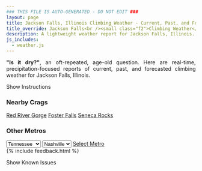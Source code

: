 ```yaml
---
### THIS FILE IS AUTO-GENERATED - DO NOT EDIT ###
layout: page
title: Jackson Falls, Illinois Climbing Weather - Current, Past, and Forecasted
title_override: Jackson Falls<br /><small class="f2">Climbing Weather</small>
description: A lightweight weather report for Jackson Falls, Illinois. Optimized for slow internet connections.
js_includes:
  - weather.js
---
```


<section class="measure center lh-copy f5-ns f6 ph2 mv4" style="text-align: justify;">
<strong>"Is it dry?"</strong>, an oft-repeated, age-old question. Here are real-time,
precipitation-focused reports of current, past, and forecasted climbing weather for Jackson Falls, Illinois.
</section>

<p id="settings-toggle" class="mw5 b center tc hover-light-red black-70 pointer">Show Instructions</p>
<section id="settings" class="overflow-hidden" style="display:none;">
    <div class="mv2 ph2 center">
        <div class="fn f6 tc pv2">
            <p class="measure lh-copy center"><strong>Show/hide hourly forecasts</strong> by clicking the desired day.</p>
            <hr class="mw5 p0 mv2 o-60 b0 bt b--light-red light-red bg-light-red">
            <p class="measure lh-copy center"><strong>Current and Past conditions</strong> are measured by the nearest weather station. <strong>Forecast conditions</strong> are calculated and polled separately.</p>
            <hr class="mw5 p0 mv2 o-60 b0 bt b--light-red light-red bg-light-red">
            <p class="measure lh-copy center"><strong>Having issues?</strong> Try <a id="clear-cache" class="no-underline relative fancy-link light-red hover-light-red" href="#">clearing the local cache</a>.</p>
            <hr class="mw5 p0 mv2 o-60 b0 bt b--light-red light-red bg-light-red">
            <p class="measure lh-copy center">Weather data sourced from <a class="no-underline fancy-link relative light-red" target="_blank" href="https://www.weather.gov/documentation/services-web-api">weather.gov</a>.</p>
        </div>
    </div>
</section>
<section id="weather" data-crag="jackson-falls-illinois" class="mv4-ns mv3 ph2 center"></section>
<section id="nearby" class="tc lh-copy">
  <h3>Nearby Crags</h3>
<a class="nowrap no-underline fancy-link relative light-red mh3" href="/crags/red-river-gorge-kentucky-weather.html">Red River Gorge</a>
<a class="nowrap no-underline fancy-link relative light-red mh3" href="/crags/foster-falls-tennessee-weather.html">Foster Falls</a>
<a class="nowrap no-underline fancy-link relative light-red mh3" href="/crags/seneca-rocks-west-virginia-weather.html">Seneca Rocks</a>
</section>
<section id="nearby" class="tc lh-copy">
  <h3>Other Metros</h3>
  <select class="ma1 bg-near-white pa2" id="stateSel">
    <option value="Texas">Texas</option>
    <option value="Washington">Washington</option>
    <option value="Colorado">Colorado</option>
    <option value="Tennessee" selected>Tennessee</option>
    <option value="Utah">Utah</option>
    <option value="California">California</option>
  </select>
  <select class="ma1 bg-near-white pa2" id="citySel">
    <option value="Nashville" selected>Nashville</option>
  </select>
  <a id="selectMetro" class="f6 link dim ph3 pv2 ma1 dib white bg-light-red" href="/crags/nashville-tennessee-weather.html">Select Metro</a>
  <script>
    var states = [];
    states["Texas"] = "Austin"
    states["Washington"] = "Seattle"
    states["Colorado"] = "Denver"
    states["Tennessee"] = "Nashville"
    states["Utah"] = "Salt Lake City"
    states["California"] = "San Francisco|Los Angeles"
  </script>
</section>
{% include feedback.html %}
<p id="issues-toggle" class="mw5 b center tc hover-light-red black-70 pointer">Show Known Issues</p>
<section id="issues" class="overflow-hidden tc f6">
</section>

<script>
  var weekly_PAH_116_58 = {"units":"us","forecastGenerator":"BaselineForecastGenerator","generatedAt":"2025-04-28T08:46:08+00:00","updateTime":"2025-04-28T07:46:53+00:00","validTimes":"2025-04-28T01:00:00+00:00/P8D","elevation":{"unitCode":"wmoUnit:m","value":96.012},"periods":[{"number":1,"name":"Overnight","startTime":"2025-04-28T03:00:00-05:00","endTime":"2025-04-28T06:00:00-05:00","isDaytime":false,"temperature":55,"temperatureUnit":"F","temperatureTrend":"","probabilityOfPrecipitation":{"unitCode":"wmoUnit:percent","value":null},"windSpeed":"1 mph","windDirection":"SSW","icon":"https://api.weather.gov/icons/land/night/few?size=medium","shortForecast":"Mostly Clear","detailedForecast":"Mostly clear, with a low around 55. South southwest wind around 1 mph."},{"number":2,"name":"Monday","startTime":"2025-04-28T06:00:00-05:00","endTime":"2025-04-28T18:00:00-05:00","isDaytime":true,"temperature":87,"temperatureUnit":"F","temperatureTrend":"","probabilityOfPrecipitation":{"unitCode":"wmoUnit:percent","value":null},"windSpeed":"1 to 13 mph","windDirection":"S","icon":"https://api.weather.gov/icons/land/day/few?size=medium","shortForecast":"Sunny","detailedForecast":"Sunny, with a high near 87. South wind 1 to 13 mph, with gusts as high as 22 mph."},{"number":3,"name":"Monday Night","startTime":"2025-04-28T18:00:00-05:00","endTime":"2025-04-29T06:00:00-05:00","isDaytime":false,"temperature":70,"temperatureUnit":"F","temperatureTrend":"","probabilityOfPrecipitation":{"unitCode":"wmoUnit:percent","value":null},"windSpeed":"10 mph","windDirection":"S","icon":"https://api.weather.gov/icons/land/night/bkn?size=medium","shortForecast":"Mostly Cloudy","detailedForecast":"Mostly cloudy, with a low around 70. South wind around 10 mph, with gusts as high as 21 mph."},{"number":4,"name":"Tuesday","startTime":"2025-04-29T06:00:00-05:00","endTime":"2025-04-29T18:00:00-05:00","isDaytime":true,"temperature":85,"temperatureUnit":"F","temperatureTrend":"","probabilityOfPrecipitation":{"unitCode":"wmoUnit:percent","value":40},"windSpeed":"8 to 13 mph","windDirection":"SW","icon":"https://api.weather.gov/icons/land/day/rain_showers,30/tsra_sct,40?size=medium","shortForecast":"Chance Rain Showers then Chance Showers And Thunderstorms","detailedForecast":"A chance of rain showers between 10am and 1pm, then a chance of showers and thunderstorms between 1pm and 4pm, then a chance of showers and thunderstorms. Partly sunny, with a high near 85. Southwest wind 8 to 13 mph, with gusts as high as 23 mph. Chance of precipitation is 40%."},{"number":5,"name":"Tuesday Night","startTime":"2025-04-29T18:00:00-05:00","endTime":"2025-04-30T06:00:00-05:00","isDaytime":false,"temperature":64,"temperatureUnit":"F","temperatureTrend":"","probabilityOfPrecipitation":{"unitCode":"wmoUnit:percent","value":50},"windSpeed":"2 to 7 mph","windDirection":"S","icon":"https://api.weather.gov/icons/land/night/tsra_sct,40/tsra_sct,50?size=medium","shortForecast":"Chance Showers And Thunderstorms","detailedForecast":"A chance of showers and thunderstorms before 7pm, then a chance of showers and thunderstorms. Mostly cloudy, with a low around 64. South wind 2 to 7 mph. Chance of precipitation is 50%."},{"number":6,"name":"Wednesday","startTime":"2025-04-30T06:00:00-05:00","endTime":"2025-04-30T18:00:00-05:00","isDaytime":true,"temperature":83,"temperatureUnit":"F","temperatureTrend":"","probabilityOfPrecipitation":{"unitCode":"wmoUnit:percent","value":60},"windSpeed":"3 to 9 mph","windDirection":"SSE","icon":"https://api.weather.gov/icons/land/day/tsra_sct,50/tsra_sct,60?size=medium","shortForecast":"Chance Showers And Thunderstorms then Showers And Thunderstorms Likely","detailedForecast":"A chance of showers and thunderstorms before 7am, then showers and thunderstorms likely. Partly sunny, with a high near 83. South southeast wind 3 to 9 mph. Chance of precipitation is 60%."},{"number":7,"name":"Wednesday Night","startTime":"2025-04-30T18:00:00-05:00","endTime":"2025-05-01T06:00:00-05:00","isDaytime":false,"temperature":66,"temperatureUnit":"F","temperatureTrend":"","probabilityOfPrecipitation":{"unitCode":"wmoUnit:percent","value":60},"windSpeed":"6 to 9 mph","windDirection":"S","icon":"https://api.weather.gov/icons/land/night/tsra_sct,60/tsra_sct,50?size=medium","shortForecast":"Showers And Thunderstorms Likely then Slight Chance Showers And Thunderstorms","detailedForecast":"Showers and thunderstorms likely before 7pm, then a slight chance of showers and thunderstorms between 7pm and 1am, then a chance of showers and thunderstorms. Mostly cloudy, with a low around 66. South wind 6 to 9 mph, with gusts as high as 18 mph. Chance of precipitation is 60%."},{"number":8,"name":"Thursday","startTime":"2025-05-01T06:00:00-05:00","endTime":"2025-05-01T18:00:00-05:00","isDaytime":true,"temperature":80,"temperatureUnit":"F","temperatureTrend":"","probabilityOfPrecipitation":{"unitCode":"wmoUnit:percent","value":null},"windSpeed":"10 to 14 mph","windDirection":"SSW","icon":"https://api.weather.gov/icons/land/day/tsra_sct?size=medium","shortForecast":"Showers And Thunderstorms","detailedForecast":"Showers and thunderstorms. Partly sunny, with a high near 80. South southwest wind 10 to 14 mph, with gusts as high as 24 mph."},{"number":9,"name":"Thursday Night","startTime":"2025-05-01T18:00:00-05:00","endTime":"2025-05-02T06:00:00-05:00","isDaytime":false,"temperature":59,"temperatureUnit":"F","temperatureTrend":"","probabilityOfPrecipitation":{"unitCode":"wmoUnit:percent","value":null},"windSpeed":"5 to 10 mph","windDirection":"W","icon":"https://api.weather.gov/icons/land/night/tsra_hi?size=medium","shortForecast":"Showers And Thunderstorms","detailedForecast":"Showers and thunderstorms before 1am, then a slight chance of showers and thunderstorms. Partly cloudy, with a low around 59. West wind 5 to 10 mph, with gusts as high as 18 mph."},{"number":10,"name":"Friday","startTime":"2025-05-02T06:00:00-05:00","endTime":"2025-05-02T18:00:00-05:00","isDaytime":true,"temperature":75,"temperatureUnit":"F","temperatureTrend":"","probabilityOfPrecipitation":{"unitCode":"wmoUnit:percent","value":null},"windSpeed":"3 to 8 mph","windDirection":"NW","icon":"https://api.weather.gov/icons/land/day/tsra_hi?size=medium","shortForecast":"Slight Chance Showers And Thunderstorms","detailedForecast":"A slight chance of showers and thunderstorms. Mostly sunny, with a high near 75. Northwest wind 3 to 8 mph."},{"number":11,"name":"Friday Night","startTime":"2025-05-02T18:00:00-05:00","endTime":"2025-05-03T06:00:00-05:00","isDaytime":false,"temperature":50,"temperatureUnit":"F","temperatureTrend":"","probabilityOfPrecipitation":{"unitCode":"wmoUnit:percent","value":null},"windSpeed":"2 to 6 mph","windDirection":"NNW","icon":"https://api.weather.gov/icons/land/night/rain_showers/few?size=medium","shortForecast":"Slight Chance Rain Showers then Mostly Clear","detailedForecast":"A slight chance of rain showers before 7pm. Mostly clear, with a low around 50. North northwest wind 2 to 6 mph."},{"number":12,"name":"Saturday","startTime":"2025-05-03T06:00:00-05:00","endTime":"2025-05-03T18:00:00-05:00","isDaytime":true,"temperature":74,"temperatureUnit":"F","temperatureTrend":"","probabilityOfPrecipitation":{"unitCode":"wmoUnit:percent","value":null},"windSpeed":"2 to 6 mph","windDirection":"NNE","icon":"https://api.weather.gov/icons/land/day/few?size=medium","shortForecast":"Sunny","detailedForecast":"Sunny, with a high near 74. North northeast wind 2 to 6 mph."},{"number":13,"name":"Saturday Night","startTime":"2025-05-03T18:00:00-05:00","endTime":"2025-05-04T06:00:00-05:00","isDaytime":false,"temperature":50,"temperatureUnit":"F","temperatureTrend":"","probabilityOfPrecipitation":{"unitCode":"wmoUnit:percent","value":null},"windSpeed":"3 mph","windDirection":"E","icon":"https://api.weather.gov/icons/land/night/few?size=medium","shortForecast":"Mostly Clear","detailedForecast":"Mostly clear, with a low around 50. East wind around 3 mph."},{"number":14,"name":"Sunday","startTime":"2025-05-04T06:00:00-05:00","endTime":"2025-05-04T18:00:00-05:00","isDaytime":true,"temperature":77,"temperatureUnit":"F","temperatureTrend":"","probabilityOfPrecipitation":{"unitCode":"wmoUnit:percent","value":null},"windSpeed":"6 mph","windDirection":"ESE","icon":"https://api.weather.gov/icons/land/day/few?size=medium","shortForecast":"Sunny","detailedForecast":"Sunny, with a high near 77. East southeast wind around 6 mph."}]}
  var hourly_PAH_116_58 = {"@context":["https://geojson.org/geojson-ld/geojson-context.jsonld",{"@version":"1.1","wx":"https://api.weather.gov/ontology#","geo":"http://www.opengis.net/ont/geosparql#","unit":"http://codes.wmo.int/common/unit/","@vocab":"https://api.weather.gov/ontology#"}],"type":"Feature","geometry":{"type":"Polygon","coordinates":[[[-89.0228,37.146],[-89.0215,37.1683],[-89.04950000000001,37.1693],[-89.0507,37.147],[-89.0228,37.146]]]},"properties":{"units":"us","forecastGenerator":"HourlyForecastGenerator","generatedAt":"2025-04-28T08:46:09+00:00","updateTime":"2025-04-28T07:46:53+00:00","validTimes":"2025-04-28T01:00:00+00:00/P8D","elevation":{"unitCode":"wmoUnit:m","value":96.012},"periods":[{"number":1,"name":"","startTime":"2025-04-28T03:00:00-05:00","endTime":"2025-04-28T04:00:00-05:00","isDaytime":false,"temperature":56,"temperatureUnit":"F","temperatureTrend":"","probabilityOfPrecipitation":{"unitCode":"wmoUnit:percent","value":0},"dewpoint":{"unitCode":"wmoUnit:degC","value":11.11111111111111},"relativeHumidity":{"unitCode":"wmoUnit:percent","value":88},"windSpeed":"1 mph","windDirection":"SSW","icon":"https://api.weather.gov/icons/land/night/sct?size=small","shortForecast":"Partly Cloudy","detailedForecast":""},{"number":2,"name":"","startTime":"2025-04-28T04:00:00-05:00","endTime":"2025-04-28T05:00:00-05:00","isDaytime":false,"temperature":55,"temperatureUnit":"F","temperatureTrend":"","probabilityOfPrecipitation":{"unitCode":"wmoUnit:percent","value":0},"dewpoint":{"unitCode":"wmoUnit:degC","value":11.11111111111111},"relativeHumidity":{"unitCode":"wmoUnit:percent","value":88},"windSpeed":"1 mph","windDirection":"SSW","icon":"https://api.weather.gov/icons/land/night/few?size=small","shortForecast":"Mostly Clear","detailedForecast":""},{"number":3,"name":"","startTime":"2025-04-28T05:00:00-05:00","endTime":"2025-04-28T06:00:00-05:00","isDaytime":false,"temperature":55,"temperatureUnit":"F","temperatureTrend":"","probabilityOfPrecipitation":{"unitCode":"wmoUnit:percent","value":0},"dewpoint":{"unitCode":"wmoUnit:degC","value":11.11111111111111},"relativeHumidity":{"unitCode":"wmoUnit:percent","value":88},"windSpeed":"1 mph","windDirection":"SSW","icon":"https://api.weather.gov/icons/land/night/few?size=small","shortForecast":"Mostly Clear","detailedForecast":""},{"number":4,"name":"","startTime":"2025-04-28T06:00:00-05:00","endTime":"2025-04-28T07:00:00-05:00","isDaytime":true,"temperature":55,"temperatureUnit":"F","temperatureTrend":"","probabilityOfPrecipitation":{"unitCode":"wmoUnit:percent","value":0},"dewpoint":{"unitCode":"wmoUnit:degC","value":11.11111111111111},"relativeHumidity":{"unitCode":"wmoUnit:percent","value":90},"windSpeed":"1 mph","windDirection":"SSW","icon":"https://api.weather.gov/icons/land/day/few?size=small","shortForecast":"Sunny","detailedForecast":""},{"number":5,"name":"","startTime":"2025-04-28T07:00:00-05:00","endTime":"2025-04-28T08:00:00-05:00","isDaytime":true,"temperature":56,"temperatureUnit":"F","temperatureTrend":"","probabilityOfPrecipitation":{"unitCode":"wmoUnit:percent","value":0},"dewpoint":{"unitCode":"wmoUnit:degC","value":11.666666666666666},"relativeHumidity":{"unitCode":"wmoUnit:percent","value":90},"windSpeed":"3 mph","windDirection":"SE","icon":"https://api.weather.gov/icons/land/day/few?size=small","shortForecast":"Sunny","detailedForecast":""},{"number":6,"name":"","startTime":"2025-04-28T08:00:00-05:00","endTime":"2025-04-28T09:00:00-05:00","isDaytime":true,"temperature":63,"temperatureUnit":"F","temperatureTrend":"","probabilityOfPrecipitation":{"unitCode":"wmoUnit:percent","value":0},"dewpoint":{"unitCode":"wmoUnit:degC","value":12.777777777777779},"relativeHumidity":{"unitCode":"wmoUnit:percent","value":75},"windSpeed":"6 mph","windDirection":"SSE","icon":"https://api.weather.gov/icons/land/day/few?size=small","shortForecast":"Sunny","detailedForecast":""},{"number":7,"name":"","startTime":"2025-04-28T09:00:00-05:00","endTime":"2025-04-28T10:00:00-05:00","isDaytime":true,"temperature":68,"temperatureUnit":"F","temperatureTrend":"","probabilityOfPrecipitation":{"unitCode":"wmoUnit:percent","value":1},"dewpoint":{"unitCode":"wmoUnit:degC","value":13.88888888888889},"relativeHumidity":{"unitCode":"wmoUnit:percent","value":68},"windSpeed":"7 mph","windDirection":"SSE","icon":"https://api.weather.gov/icons/land/day/few?size=small","shortForecast":"Sunny","detailedForecast":""},{"number":8,"name":"","startTime":"2025-04-28T10:00:00-05:00","endTime":"2025-04-28T11:00:00-05:00","isDaytime":true,"temperature":74,"temperatureUnit":"F","temperatureTrend":"","probabilityOfPrecipitation":{"unitCode":"wmoUnit:percent","value":0},"dewpoint":{"unitCode":"wmoUnit:degC","value":15.555555555555555},"relativeHumidity":{"unitCode":"wmoUnit:percent","value":62},"windSpeed":"9 mph","windDirection":"S","icon":"https://api.weather.gov/icons/land/day/few?size=small","shortForecast":"Sunny","detailedForecast":""},{"number":9,"name":"","startTime":"2025-04-28T11:00:00-05:00","endTime":"2025-04-28T12:00:00-05:00","isDaytime":true,"temperature":78,"temperatureUnit":"F","temperatureTrend":"","probabilityOfPrecipitation":{"unitCode":"wmoUnit:percent","value":0},"dewpoint":{"unitCode":"wmoUnit:degC","value":16.11111111111111},"relativeHumidity":{"unitCode":"wmoUnit:percent","value":56},"windSpeed":"10 mph","windDirection":"S","icon":"https://api.weather.gov/icons/land/day/few?size=small","shortForecast":"Sunny","detailedForecast":""},{"number":10,"name":"","startTime":"2025-04-28T12:00:00-05:00","endTime":"2025-04-28T13:00:00-05:00","isDaytime":true,"temperature":81,"temperatureUnit":"F","temperatureTrend":"","probabilityOfPrecipitation":{"unitCode":"wmoUnit:percent","value":0},"dewpoint":{"unitCode":"wmoUnit:degC","value":16.666666666666668},"relativeHumidity":{"unitCode":"wmoUnit:percent","value":52},"windSpeed":"12 mph","windDirection":"S","icon":"https://api.weather.gov/icons/land/day/few?size=small","shortForecast":"Sunny","detailedForecast":""},{"number":11,"name":"","startTime":"2025-04-28T13:00:00-05:00","endTime":"2025-04-28T14:00:00-05:00","isDaytime":true,"temperature":84,"temperatureUnit":"F","temperatureTrend":"","probabilityOfPrecipitation":{"unitCode":"wmoUnit:percent","value":0},"dewpoint":{"unitCode":"wmoUnit:degC","value":17.22222222222222},"relativeHumidity":{"unitCode":"wmoUnit:percent","value":50},"windSpeed":"13 mph","windDirection":"S","icon":"https://api.weather.gov/icons/land/day/few?size=small","shortForecast":"Sunny","detailedForecast":""},{"number":12,"name":"","startTime":"2025-04-28T14:00:00-05:00","endTime":"2025-04-28T15:00:00-05:00","isDaytime":true,"temperature":85,"temperatureUnit":"F","temperatureTrend":"","probabilityOfPrecipitation":{"unitCode":"wmoUnit:percent","value":0},"dewpoint":{"unitCode":"wmoUnit:degC","value":17.22222222222222},"relativeHumidity":{"unitCode":"wmoUnit:percent","value":48},"windSpeed":"13 mph","windDirection":"S","icon":"https://api.weather.gov/icons/land/day/sct?size=small","shortForecast":"Mostly Sunny","detailedForecast":""},{"number":13,"name":"","startTime":"2025-04-28T15:00:00-05:00","endTime":"2025-04-28T16:00:00-05:00","isDaytime":true,"temperature":86,"temperatureUnit":"F","temperatureTrend":"","probabilityOfPrecipitation":{"unitCode":"wmoUnit:percent","value":0},"dewpoint":{"unitCode":"wmoUnit:degC","value":17.22222222222222},"relativeHumidity":{"unitCode":"wmoUnit:percent","value":46},"windSpeed":"13 mph","windDirection":"S","icon":"https://api.weather.gov/icons/land/day/sct?size=small","shortForecast":"Mostly Sunny","detailedForecast":""},{"number":14,"name":"","startTime":"2025-04-28T16:00:00-05:00","endTime":"2025-04-28T17:00:00-05:00","isDaytime":true,"temperature":87,"temperatureUnit":"F","temperatureTrend":"","probabilityOfPrecipitation":{"unitCode":"wmoUnit:percent","value":0},"dewpoint":{"unitCode":"wmoUnit:degC","value":17.22222222222222},"relativeHumidity":{"unitCode":"wmoUnit:percent","value":45},"windSpeed":"13 mph","windDirection":"S","icon":"https://api.weather.gov/icons/land/day/few?size=small","shortForecast":"Sunny","detailedForecast":""},{"number":15,"name":"","startTime":"2025-04-28T17:00:00-05:00","endTime":"2025-04-28T18:00:00-05:00","isDaytime":true,"temperature":87,"temperatureUnit":"F","temperatureTrend":"","probabilityOfPrecipitation":{"unitCode":"wmoUnit:percent","value":0},"dewpoint":{"unitCode":"wmoUnit:degC","value":17.77777777777778},"relativeHumidity":{"unitCode":"wmoUnit:percent","value":46},"windSpeed":"12 mph","windDirection":"S","icon":"https://api.weather.gov/icons/land/day/few?size=small","shortForecast":"Sunny","detailedForecast":""},{"number":16,"name":"","startTime":"2025-04-28T18:00:00-05:00","endTime":"2025-04-28T19:00:00-05:00","isDaytime":false,"temperature":86,"temperatureUnit":"F","temperatureTrend":"","probabilityOfPrecipitation":{"unitCode":"wmoUnit:percent","value":0},"dewpoint":{"unitCode":"wmoUnit:degC","value":18.88888888888889},"relativeHumidity":{"unitCode":"wmoUnit:percent","value":52},"windSpeed":"10 mph","windDirection":"S","icon":"https://api.weather.gov/icons/land/night/few?size=small","shortForecast":"Mostly Clear","detailedForecast":""},{"number":17,"name":"","startTime":"2025-04-28T19:00:00-05:00","endTime":"2025-04-28T20:00:00-05:00","isDaytime":false,"temperature":82,"temperatureUnit":"F","temperatureTrend":"","probabilityOfPrecipitation":{"unitCode":"wmoUnit:percent","value":2},"dewpoint":{"unitCode":"wmoUnit:degC","value":18.88888888888889},"relativeHumidity":{"unitCode":"wmoUnit:percent","value":58},"windSpeed":"9 mph","windDirection":"S","icon":"https://api.weather.gov/icons/land/night/sct?size=small","shortForecast":"Partly Cloudy","detailedForecast":""},{"number":18,"name":"","startTime":"2025-04-28T20:00:00-05:00","endTime":"2025-04-28T21:00:00-05:00","isDaytime":false,"temperature":78,"temperatureUnit":"F","temperatureTrend":"","probabilityOfPrecipitation":{"unitCode":"wmoUnit:percent","value":2},"dewpoint":{"unitCode":"wmoUnit:degC","value":18.333333333333332},"relativeHumidity":{"unitCode":"wmoUnit:percent","value":64},"windSpeed":"9 mph","windDirection":"S","icon":"https://api.weather.gov/icons/land/night/sct?size=small","shortForecast":"Partly Cloudy","detailedForecast":""},{"number":19,"name":"","startTime":"2025-04-28T21:00:00-05:00","endTime":"2025-04-28T22:00:00-05:00","isDaytime":false,"temperature":76,"temperatureUnit":"F","temperatureTrend":"","probabilityOfPrecipitation":{"unitCode":"wmoUnit:percent","value":2},"dewpoint":{"unitCode":"wmoUnit:degC","value":18.88888888888889},"relativeHumidity":{"unitCode":"wmoUnit:percent","value":72},"windSpeed":"8 mph","windDirection":"S","icon":"https://api.weather.gov/icons/land/night/sct?size=small","shortForecast":"Partly Cloudy","detailedForecast":""},{"number":20,"name":"","startTime":"2025-04-28T22:00:00-05:00","endTime":"2025-04-28T23:00:00-05:00","isDaytime":false,"temperature":76,"temperatureUnit":"F","temperatureTrend":"","probabilityOfPrecipitation":{"unitCode":"wmoUnit:percent","value":3},"dewpoint":{"unitCode":"wmoUnit:degC","value":18.333333333333332},"relativeHumidity":{"unitCode":"wmoUnit:percent","value":70},"windSpeed":"9 mph","windDirection":"S","icon":"https://api.weather.gov/icons/land/night/sct?size=small","shortForecast":"Partly Cloudy","detailedForecast":""},{"number":21,"name":"","startTime":"2025-04-28T23:00:00-05:00","endTime":"2025-04-29T00:00:00-05:00","isDaytime":false,"temperature":75,"temperatureUnit":"F","temperatureTrend":"","probabilityOfPrecipitation":{"unitCode":"wmoUnit:percent","value":4},"dewpoint":{"unitCode":"wmoUnit:degC","value":18.333333333333332},"relativeHumidity":{"unitCode":"wmoUnit:percent","value":72},"windSpeed":"9 mph","windDirection":"S","icon":"https://api.weather.gov/icons/land/night/sct?size=small","shortForecast":"Partly Cloudy","detailedForecast":""},{"number":22,"name":"","startTime":"2025-04-29T00:00:00-05:00","endTime":"2025-04-29T01:00:00-05:00","isDaytime":false,"temperature":75,"temperatureUnit":"F","temperatureTrend":"","probabilityOfPrecipitation":{"unitCode":"wmoUnit:percent","value":4},"dewpoint":{"unitCode":"wmoUnit:degC","value":18.333333333333332},"relativeHumidity":{"unitCode":"wmoUnit:percent","value":72},"windSpeed":"9 mph","windDirection":"S","icon":"https://api.weather.gov/icons/land/night/bkn?size=small","shortForecast":"Mostly Cloudy","detailedForecast":""},{"number":23,"name":"","startTime":"2025-04-29T01:00:00-05:00","endTime":"2025-04-29T02:00:00-05:00","isDaytime":false,"temperature":73,"temperatureUnit":"F","temperatureTrend":"","probabilityOfPrecipitation":{"unitCode":"wmoUnit:percent","value":8},"dewpoint":{"unitCode":"wmoUnit:degC","value":18.333333333333332},"relativeHumidity":{"unitCode":"wmoUnit:percent","value":75},"windSpeed":"10 mph","windDirection":"S","icon":"https://api.weather.gov/icons/land/night/bkn?size=small","shortForecast":"Mostly Cloudy","detailedForecast":""},{"number":24,"name":"","startTime":"2025-04-29T02:00:00-05:00","endTime":"2025-04-29T03:00:00-05:00","isDaytime":false,"temperature":73,"temperatureUnit":"F","temperatureTrend":"","probabilityOfPrecipitation":{"unitCode":"wmoUnit:percent","value":11},"dewpoint":{"unitCode":"wmoUnit:degC","value":18.88888888888889},"relativeHumidity":{"unitCode":"wmoUnit:percent","value":78},"windSpeed":"9 mph","windDirection":"S","icon":"https://api.weather.gov/icons/land/night/bkn?size=small","shortForecast":"Mostly Cloudy","detailedForecast":""},{"number":25,"name":"","startTime":"2025-04-29T03:00:00-05:00","endTime":"2025-04-29T04:00:00-05:00","isDaytime":false,"temperature":73,"temperatureUnit":"F","temperatureTrend":"","probabilityOfPrecipitation":{"unitCode":"wmoUnit:percent","value":10},"dewpoint":{"unitCode":"wmoUnit:degC","value":18.88888888888889},"relativeHumidity":{"unitCode":"wmoUnit:percent","value":78},"windSpeed":"9 mph","windDirection":"S","icon":"https://api.weather.gov/icons/land/night/bkn?size=small","shortForecast":"Mostly Cloudy","detailedForecast":""},{"number":26,"name":"","startTime":"2025-04-29T04:00:00-05:00","endTime":"2025-04-29T05:00:00-05:00","isDaytime":false,"temperature":72,"temperatureUnit":"F","temperatureTrend":"","probabilityOfPrecipitation":{"unitCode":"wmoUnit:percent","value":6},"dewpoint":{"unitCode":"wmoUnit:degC","value":18.333333333333332},"relativeHumidity":{"unitCode":"wmoUnit:percent","value":78},"windSpeed":"9 mph","windDirection":"S","icon":"https://api.weather.gov/icons/land/night/bkn?size=small","shortForecast":"Mostly Cloudy","detailedForecast":""},{"number":27,"name":"","startTime":"2025-04-29T05:00:00-05:00","endTime":"2025-04-29T06:00:00-05:00","isDaytime":false,"temperature":71,"temperatureUnit":"F","temperatureTrend":"","probabilityOfPrecipitation":{"unitCode":"wmoUnit:percent","value":7},"dewpoint":{"unitCode":"wmoUnit:degC","value":18.333333333333332},"relativeHumidity":{"unitCode":"wmoUnit:percent","value":81},"windSpeed":"9 mph","windDirection":"S","icon":"https://api.weather.gov/icons/land/night/bkn?size=small","shortForecast":"Mostly Cloudy","detailedForecast":""},{"number":28,"name":"","startTime":"2025-04-29T06:00:00-05:00","endTime":"2025-04-29T07:00:00-05:00","isDaytime":true,"temperature":70,"temperatureUnit":"F","temperatureTrend":"","probabilityOfPrecipitation":{"unitCode":"wmoUnit:percent","value":9},"dewpoint":{"unitCode":"wmoUnit:degC","value":18.333333333333332},"relativeHumidity":{"unitCode":"wmoUnit:percent","value":84},"windSpeed":"9 mph","windDirection":"SSW","icon":"https://api.weather.gov/icons/land/day/bkn?size=small","shortForecast":"Partly Sunny","detailedForecast":""},{"number":29,"name":"","startTime":"2025-04-29T07:00:00-05:00","endTime":"2025-04-29T08:00:00-05:00","isDaytime":true,"temperature":70,"temperatureUnit":"F","temperatureTrend":"","probabilityOfPrecipitation":{"unitCode":"wmoUnit:percent","value":10},"dewpoint":{"unitCode":"wmoUnit:degC","value":18.88888888888889},"relativeHumidity":{"unitCode":"wmoUnit:percent","value":87},"windSpeed":"9 mph","windDirection":"SSW","icon":"https://api.weather.gov/icons/land/day/bkn?size=small","shortForecast":"Partly Sunny","detailedForecast":""},{"number":30,"name":"","startTime":"2025-04-29T08:00:00-05:00","endTime":"2025-04-29T09:00:00-05:00","isDaytime":true,"temperature":74,"temperatureUnit":"F","temperatureTrend":"","probabilityOfPrecipitation":{"unitCode":"wmoUnit:percent","value":11},"dewpoint":{"unitCode":"wmoUnit:degC","value":19.444444444444443},"relativeHumidity":{"unitCode":"wmoUnit:percent","value":79},"windSpeed":"10 mph","windDirection":"SSW","icon":"https://api.weather.gov/icons/land/day/bkn?size=small","shortForecast":"Partly Sunny","detailedForecast":""},{"number":31,"name":"","startTime":"2025-04-29T09:00:00-05:00","endTime":"2025-04-29T10:00:00-05:00","isDaytime":true,"temperature":78,"temperatureUnit":"F","temperatureTrend":"","probabilityOfPrecipitation":{"unitCode":"wmoUnit:percent","value":11},"dewpoint":{"unitCode":"wmoUnit:degC","value":19.444444444444443},"relativeHumidity":{"unitCode":"wmoUnit:percent","value":69},"windSpeed":"12 mph","windDirection":"SSW","icon":"https://api.weather.gov/icons/land/day/bkn?size=small","shortForecast":"Partly Sunny","detailedForecast":""},{"number":32,"name":"","startTime":"2025-04-29T10:00:00-05:00","endTime":"2025-04-29T11:00:00-05:00","isDaytime":true,"temperature":81,"temperatureUnit":"F","temperatureTrend":"","probabilityOfPrecipitation":{"unitCode":"wmoUnit:percent","value":26},"dewpoint":{"unitCode":"wmoUnit:degC","value":20},"relativeHumidity":{"unitCode":"wmoUnit:percent","value":65},"windSpeed":"13 mph","windDirection":"SSW","icon":"https://api.weather.gov/icons/land/day/rain_showers,30?size=small","shortForecast":"Chance Rain Showers","detailedForecast":""},{"number":33,"name":"","startTime":"2025-04-29T11:00:00-05:00","endTime":"2025-04-29T12:00:00-05:00","isDaytime":true,"temperature":84,"temperatureUnit":"F","temperatureTrend":"","probabilityOfPrecipitation":{"unitCode":"wmoUnit:percent","value":31},"dewpoint":{"unitCode":"wmoUnit:degC","value":20},"relativeHumidity":{"unitCode":"wmoUnit:percent","value":59},"windSpeed":"13 mph","windDirection":"SW","icon":"https://api.weather.gov/icons/land/day/rain_showers,30?size=small","shortForecast":"Chance Rain Showers","detailedForecast":""},{"number":34,"name":"","startTime":"2025-04-29T12:00:00-05:00","endTime":"2025-04-29T13:00:00-05:00","isDaytime":true,"temperature":85,"temperatureUnit":"F","temperatureTrend":"","probabilityOfPrecipitation":{"unitCode":"wmoUnit:percent","value":40},"dewpoint":{"unitCode":"wmoUnit:degC","value":19.444444444444443},"relativeHumidity":{"unitCode":"wmoUnit:percent","value":55},"windSpeed":"13 mph","windDirection":"SW","icon":"https://api.weather.gov/icons/land/day/rain_showers,40?size=small","shortForecast":"Chance Rain Showers","detailedForecast":""},{"number":35,"name":"","startTime":"2025-04-29T13:00:00-05:00","endTime":"2025-04-29T14:00:00-05:00","isDaytime":true,"temperature":85,"temperatureUnit":"F","temperatureTrend":"","probabilityOfPrecipitation":{"unitCode":"wmoUnit:percent","value":44},"dewpoint":{"unitCode":"wmoUnit:degC","value":18.88888888888889},"relativeHumidity":{"unitCode":"wmoUnit:percent","value":53},"windSpeed":"13 mph","windDirection":"SW","icon":"https://api.weather.gov/icons/land/day/tsra_sct,40?size=small","shortForecast":"Chance Showers And Thunderstorms","detailedForecast":""},{"number":36,"name":"","startTime":"2025-04-29T14:00:00-05:00","endTime":"2025-04-29T15:00:00-05:00","isDaytime":true,"temperature":85,"temperatureUnit":"F","temperatureTrend":"","probabilityOfPrecipitation":{"unitCode":"wmoUnit:percent","value":44},"dewpoint":{"unitCode":"wmoUnit:degC","value":18.88888888888889},"relativeHumidity":{"unitCode":"wmoUnit:percent","value":53},"windSpeed":"12 mph","windDirection":"SW","icon":"https://api.weather.gov/icons/land/day/tsra_sct,40?size=small","shortForecast":"Chance Showers And Thunderstorms","detailedForecast":""},{"number":37,"name":"","startTime":"2025-04-29T15:00:00-05:00","endTime":"2025-04-29T16:00:00-05:00","isDaytime":true,"temperature":84,"temperatureUnit":"F","temperatureTrend":"","probabilityOfPrecipitation":{"unitCode":"wmoUnit:percent","value":44},"dewpoint":{"unitCode":"wmoUnit:degC","value":18.88888888888889},"relativeHumidity":{"unitCode":"wmoUnit:percent","value":54},"windSpeed":"10 mph","windDirection":"WSW","icon":"https://api.weather.gov/icons/land/day/tsra_sct,40?size=small","shortForecast":"Chance Showers And Thunderstorms","detailedForecast":""},{"number":38,"name":"","startTime":"2025-04-29T16:00:00-05:00","endTime":"2025-04-29T17:00:00-05:00","isDaytime":true,"temperature":84,"temperatureUnit":"F","temperatureTrend":"","probabilityOfPrecipitation":{"unitCode":"wmoUnit:percent","value":44},"dewpoint":{"unitCode":"wmoUnit:degC","value":18.333333333333332},"relativeHumidity":{"unitCode":"wmoUnit:percent","value":53},"windSpeed":"9 mph","windDirection":"WSW","icon":"https://api.weather.gov/icons/land/day/tsra_sct,40?size=small","shortForecast":"Chance Showers And Thunderstorms","detailedForecast":""},{"number":39,"name":"","startTime":"2025-04-29T17:00:00-05:00","endTime":"2025-04-29T18:00:00-05:00","isDaytime":true,"temperature":82,"temperatureUnit":"F","temperatureTrend":"","probabilityOfPrecipitation":{"unitCode":"wmoUnit:percent","value":44},"dewpoint":{"unitCode":"wmoUnit:degC","value":17.77777777777778},"relativeHumidity":{"unitCode":"wmoUnit:percent","value":54},"windSpeed":"8 mph","windDirection":"WSW","icon":"https://api.weather.gov/icons/land/day/tsra_sct,40?size=small","shortForecast":"Chance Showers And Thunderstorms","detailedForecast":""},{"number":40,"name":"","startTime":"2025-04-29T18:00:00-05:00","endTime":"2025-04-29T19:00:00-05:00","isDaytime":false,"temperature":80,"temperatureUnit":"F","temperatureTrend":"","probabilityOfPrecipitation":{"unitCode":"wmoUnit:percent","value":44},"dewpoint":{"unitCode":"wmoUnit:degC","value":17.77777777777778},"relativeHumidity":{"unitCode":"wmoUnit:percent","value":58},"windSpeed":"7 mph","windDirection":"WSW","icon":"https://api.weather.gov/icons/land/night/tsra_sct,40?size=small","shortForecast":"Chance Showers And Thunderstorms","detailedForecast":""},{"number":41,"name":"","startTime":"2025-04-29T19:00:00-05:00","endTime":"2025-04-29T20:00:00-05:00","isDaytime":false,"temperature":77,"temperatureUnit":"F","temperatureTrend":"","probabilityOfPrecipitation":{"unitCode":"wmoUnit:percent","value":42},"dewpoint":{"unitCode":"wmoUnit:degC","value":17.77777777777778},"relativeHumidity":{"unitCode":"wmoUnit:percent","value":64},"windSpeed":"5 mph","windDirection":"WSW","icon":"https://api.weather.gov/icons/land/night/tsra,40?size=small","shortForecast":"Chance Showers And Thunderstorms","detailedForecast":""},{"number":42,"name":"","startTime":"2025-04-29T20:00:00-05:00","endTime":"2025-04-29T21:00:00-05:00","isDaytime":false,"temperature":74,"temperatureUnit":"F","temperatureTrend":"","probabilityOfPrecipitation":{"unitCode":"wmoUnit:percent","value":42},"dewpoint":{"unitCode":"wmoUnit:degC","value":17.77777777777778},"relativeHumidity":{"unitCode":"wmoUnit:percent","value":71},"windSpeed":"3 mph","windDirection":"SW","icon":"https://api.weather.gov/icons/land/night/tsra_sct,40?size=small","shortForecast":"Chance Showers And Thunderstorms","detailedForecast":""},{"number":43,"name":"","startTime":"2025-04-29T21:00:00-05:00","endTime":"2025-04-29T22:00:00-05:00","isDaytime":false,"temperature":71,"temperatureUnit":"F","temperatureTrend":"","probabilityOfPrecipitation":{"unitCode":"wmoUnit:percent","value":42},"dewpoint":{"unitCode":"wmoUnit:degC","value":18.333333333333332},"relativeHumidity":{"unitCode":"wmoUnit:percent","value":81},"windSpeed":"2 mph","windDirection":"SSW","icon":"https://api.weather.gov/icons/land/night/tsra_sct,40?size=small","shortForecast":"Chance Showers And Thunderstorms","detailedForecast":""},{"number":44,"name":"","startTime":"2025-04-29T22:00:00-05:00","endTime":"2025-04-29T23:00:00-05:00","isDaytime":false,"temperature":69,"temperatureUnit":"F","temperatureTrend":"","probabilityOfPrecipitation":{"unitCode":"wmoUnit:percent","value":42},"dewpoint":{"unitCode":"wmoUnit:degC","value":18.333333333333332},"relativeHumidity":{"unitCode":"wmoUnit:percent","value":87},"windSpeed":"2 mph","windDirection":"S","icon":"https://api.weather.gov/icons/land/night/tsra_sct,40?size=small","shortForecast":"Chance Showers And Thunderstorms","detailedForecast":""},{"number":45,"name":"","startTime":"2025-04-29T23:00:00-05:00","endTime":"2025-04-30T00:00:00-05:00","isDaytime":false,"temperature":68,"temperatureUnit":"F","temperatureTrend":"","probabilityOfPrecipitation":{"unitCode":"wmoUnit:percent","value":42},"dewpoint":{"unitCode":"wmoUnit:degC","value":18.333333333333332},"relativeHumidity":{"unitCode":"wmoUnit:percent","value":90},"windSpeed":"2 mph","windDirection":"S","icon":"https://api.weather.gov/icons/land/night/tsra_sct,40?size=small","shortForecast":"Chance Showers And Thunderstorms","detailedForecast":""},{"number":46,"name":"","startTime":"2025-04-30T00:00:00-05:00","endTime":"2025-04-30T01:00:00-05:00","isDaytime":false,"temperature":67,"temperatureUnit":"F","temperatureTrend":"","probabilityOfPrecipitation":{"unitCode":"wmoUnit:percent","value":42},"dewpoint":{"unitCode":"wmoUnit:degC","value":17.77777777777778},"relativeHumidity":{"unitCode":"wmoUnit:percent","value":91},"windSpeed":"2 mph","windDirection":"S","icon":"https://api.weather.gov/icons/land/night/tsra,40?size=small","shortForecast":"Chance Showers And Thunderstorms","detailedForecast":""},{"number":47,"name":"","startTime":"2025-04-30T01:00:00-05:00","endTime":"2025-04-30T02:00:00-05:00","isDaytime":false,"temperature":67,"temperatureUnit":"F","temperatureTrend":"","probabilityOfPrecipitation":{"unitCode":"wmoUnit:percent","value":49},"dewpoint":{"unitCode":"wmoUnit:degC","value":17.77777777777778},"relativeHumidity":{"unitCode":"wmoUnit:percent","value":90},"windSpeed":"2 mph","windDirection":"S","icon":"https://api.weather.gov/icons/land/night/tsra,50?size=small","shortForecast":"Chance Showers And Thunderstorms","detailedForecast":""},{"number":48,"name":"","startTime":"2025-04-30T02:00:00-05:00","endTime":"2025-04-30T03:00:00-05:00","isDaytime":false,"temperature":67,"temperatureUnit":"F","temperatureTrend":"","probabilityOfPrecipitation":{"unitCode":"wmoUnit:percent","value":49},"dewpoint":{"unitCode":"wmoUnit:degC","value":17.77777777777778},"relativeHumidity":{"unitCode":"wmoUnit:percent","value":90},"windSpeed":"2 mph","windDirection":"SSE","icon":"https://api.weather.gov/icons/land/night/tsra,50?size=small","shortForecast":"Chance Showers And Thunderstorms","detailedForecast":""},{"number":49,"name":"","startTime":"2025-04-30T03:00:00-05:00","endTime":"2025-04-30T04:00:00-05:00","isDaytime":false,"temperature":66,"temperatureUnit":"F","temperatureTrend":"","probabilityOfPrecipitation":{"unitCode":"wmoUnit:percent","value":49},"dewpoint":{"unitCode":"wmoUnit:degC","value":17.22222222222222},"relativeHumidity":{"unitCode":"wmoUnit:percent","value":90},"windSpeed":"2 mph","windDirection":"SE","icon":"https://api.weather.gov/icons/land/night/tsra,50?size=small","shortForecast":"Chance Showers And Thunderstorms","detailedForecast":""},{"number":50,"name":"","startTime":"2025-04-30T04:00:00-05:00","endTime":"2025-04-30T05:00:00-05:00","isDaytime":false,"temperature":66,"temperatureUnit":"F","temperatureTrend":"","probabilityOfPrecipitation":{"unitCode":"wmoUnit:percent","value":49},"dewpoint":{"unitCode":"wmoUnit:degC","value":17.22222222222222},"relativeHumidity":{"unitCode":"wmoUnit:percent","value":90},"windSpeed":"2 mph","windDirection":"ESE","icon":"https://api.weather.gov/icons/land/night/tsra,50?size=small","shortForecast":"Chance Showers And Thunderstorms","detailedForecast":""},{"number":51,"name":"","startTime":"2025-04-30T05:00:00-05:00","endTime":"2025-04-30T06:00:00-05:00","isDaytime":false,"temperature":66,"temperatureUnit":"F","temperatureTrend":"","probabilityOfPrecipitation":{"unitCode":"wmoUnit:percent","value":49},"dewpoint":{"unitCode":"wmoUnit:degC","value":17.22222222222222},"relativeHumidity":{"unitCode":"wmoUnit:percent","value":92},"windSpeed":"2 mph","windDirection":"ESE","icon":"https://api.weather.gov/icons/land/night/tsra,50?size=small","shortForecast":"Chance Showers And Thunderstorms","detailedForecast":""},{"number":52,"name":"","startTime":"2025-04-30T06:00:00-05:00","endTime":"2025-04-30T07:00:00-05:00","isDaytime":true,"temperature":65,"temperatureUnit":"F","temperatureTrend":"","probabilityOfPrecipitation":{"unitCode":"wmoUnit:percent","value":49},"dewpoint":{"unitCode":"wmoUnit:degC","value":17.22222222222222},"relativeHumidity":{"unitCode":"wmoUnit:percent","value":93},"windSpeed":"3 mph","windDirection":"SE","icon":"https://api.weather.gov/icons/land/day/tsra,50?size=small","shortForecast":"Chance Showers And Thunderstorms","detailedForecast":""},{"number":53,"name":"","startTime":"2025-04-30T07:00:00-05:00","endTime":"2025-04-30T08:00:00-05:00","isDaytime":true,"temperature":66,"temperatureUnit":"F","temperatureTrend":"","probabilityOfPrecipitation":{"unitCode":"wmoUnit:percent","value":53},"dewpoint":{"unitCode":"wmoUnit:degC","value":17.77777777777778},"relativeHumidity":{"unitCode":"wmoUnit:percent","value":93},"windSpeed":"3 mph","windDirection":"SE","icon":"https://api.weather.gov/icons/land/day/tsra_sct,50?size=small","shortForecast":"Chance Showers And Thunderstorms","detailedForecast":""},{"number":54,"name":"","startTime":"2025-04-30T08:00:00-05:00","endTime":"2025-04-30T09:00:00-05:00","isDaytime":true,"temperature":68,"temperatureUnit":"F","temperatureTrend":"","probabilityOfPrecipitation":{"unitCode":"wmoUnit:percent","value":53},"dewpoint":{"unitCode":"wmoUnit:degC","value":18.333333333333332},"relativeHumidity":{"unitCode":"wmoUnit:percent","value":91},"windSpeed":"5 mph","windDirection":"SSE","icon":"https://api.weather.gov/icons/land/day/tsra_sct,50?size=small","shortForecast":"Chance Showers And Thunderstorms","detailedForecast":""},{"number":55,"name":"","startTime":"2025-04-30T09:00:00-05:00","endTime":"2025-04-30T10:00:00-05:00","isDaytime":true,"temperature":70,"temperatureUnit":"F","temperatureTrend":"","probabilityOfPrecipitation":{"unitCode":"wmoUnit:percent","value":53},"dewpoint":{"unitCode":"wmoUnit:degC","value":18.88888888888889},"relativeHumidity":{"unitCode":"wmoUnit:percent","value":87},"windSpeed":"5 mph","windDirection":"SSE","icon":"https://api.weather.gov/icons/land/day/tsra_sct,50?size=small","shortForecast":"Chance Showers And Thunderstorms","detailedForecast":""},{"number":56,"name":"","startTime":"2025-04-30T10:00:00-05:00","endTime":"2025-04-30T11:00:00-05:00","isDaytime":true,"temperature":73,"temperatureUnit":"F","temperatureTrend":"","probabilityOfPrecipitation":{"unitCode":"wmoUnit:percent","value":53},"dewpoint":{"unitCode":"wmoUnit:degC","value":19.444444444444443},"relativeHumidity":{"unitCode":"wmoUnit:percent","value":81},"windSpeed":"6 mph","windDirection":"S","icon":"https://api.weather.gov/icons/land/day/tsra_sct,50?size=small","shortForecast":"Chance Showers And Thunderstorms","detailedForecast":""},{"number":57,"name":"","startTime":"2025-04-30T11:00:00-05:00","endTime":"2025-04-30T12:00:00-05:00","isDaytime":true,"temperature":75,"temperatureUnit":"F","temperatureTrend":"","probabilityOfPrecipitation":{"unitCode":"wmoUnit:percent","value":53},"dewpoint":{"unitCode":"wmoUnit:degC","value":19.444444444444443},"relativeHumidity":{"unitCode":"wmoUnit:percent","value":76},"windSpeed":"7 mph","windDirection":"S","icon":"https://api.weather.gov/icons/land/day/tsra_sct,50?size=small","shortForecast":"Chance Showers And Thunderstorms","detailedForecast":""},{"number":58,"name":"","startTime":"2025-04-30T12:00:00-05:00","endTime":"2025-04-30T13:00:00-05:00","isDaytime":true,"temperature":77,"temperatureUnit":"F","temperatureTrend":"","probabilityOfPrecipitation":{"unitCode":"wmoUnit:percent","value":53},"dewpoint":{"unitCode":"wmoUnit:degC","value":19.444444444444443},"relativeHumidity":{"unitCode":"wmoUnit:percent","value":70},"windSpeed":"8 mph","windDirection":"S","icon":"https://api.weather.gov/icons/land/day/tsra_sct,50?size=small","shortForecast":"Chance Showers And Thunderstorms","detailedForecast":""},{"number":59,"name":"","startTime":"2025-04-30T13:00:00-05:00","endTime":"2025-04-30T14:00:00-05:00","isDaytime":true,"temperature":79,"temperatureUnit":"F","temperatureTrend":"","probabilityOfPrecipitation":{"unitCode":"wmoUnit:percent","value":56},"dewpoint":{"unitCode":"wmoUnit:degC","value":18.88888888888889},"relativeHumidity":{"unitCode":"wmoUnit:percent","value":64},"windSpeed":"9 mph","windDirection":"SSW","icon":"https://api.weather.gov/icons/land/day/tsra_sct,60?size=small","shortForecast":"Showers And Thunderstorms Likely","detailedForecast":""},{"number":60,"name":"","startTime":"2025-04-30T14:00:00-05:00","endTime":"2025-04-30T15:00:00-05:00","isDaytime":true,"temperature":81,"temperatureUnit":"F","temperatureTrend":"","probabilityOfPrecipitation":{"unitCode":"wmoUnit:percent","value":56},"dewpoint":{"unitCode":"wmoUnit:degC","value":18.333333333333332},"relativeHumidity":{"unitCode":"wmoUnit:percent","value":60},"windSpeed":"9 mph","windDirection":"SSW","icon":"https://api.weather.gov/icons/land/day/tsra_sct,60?size=small","shortForecast":"Showers And Thunderstorms Likely","detailedForecast":""},{"number":61,"name":"","startTime":"2025-04-30T15:00:00-05:00","endTime":"2025-04-30T16:00:00-05:00","isDaytime":true,"temperature":82,"temperatureUnit":"F","temperatureTrend":"","probabilityOfPrecipitation":{"unitCode":"wmoUnit:percent","value":56},"dewpoint":{"unitCode":"wmoUnit:degC","value":18.333333333333332},"relativeHumidity":{"unitCode":"wmoUnit:percent","value":56},"windSpeed":"9 mph","windDirection":"SSW","icon":"https://api.weather.gov/icons/land/day/tsra_sct,60?size=small","shortForecast":"Showers And Thunderstorms Likely","detailedForecast":""},{"number":62,"name":"","startTime":"2025-04-30T16:00:00-05:00","endTime":"2025-04-30T17:00:00-05:00","isDaytime":true,"temperature":82,"temperatureUnit":"F","temperatureTrend":"","probabilityOfPrecipitation":{"unitCode":"wmoUnit:percent","value":56},"dewpoint":{"unitCode":"wmoUnit:degC","value":17.77777777777778},"relativeHumidity":{"unitCode":"wmoUnit:percent","value":55},"windSpeed":"8 mph","windDirection":"SSW","icon":"https://api.weather.gov/icons/land/day/tsra_hi,60?size=small","shortForecast":"Showers And Thunderstorms Likely","detailedForecast":""},{"number":63,"name":"","startTime":"2025-04-30T17:00:00-05:00","endTime":"2025-04-30T18:00:00-05:00","isDaytime":true,"temperature":81,"temperatureUnit":"F","temperatureTrend":"","probabilityOfPrecipitation":{"unitCode":"wmoUnit:percent","value":56},"dewpoint":{"unitCode":"wmoUnit:degC","value":17.77777777777778},"relativeHumidity":{"unitCode":"wmoUnit:percent","value":56},"windSpeed":"7 mph","windDirection":"SSW","icon":"https://api.weather.gov/icons/land/day/tsra_hi,60?size=small","shortForecast":"Showers And Thunderstorms Likely","detailedForecast":""},{"number":64,"name":"","startTime":"2025-04-30T18:00:00-05:00","endTime":"2025-04-30T19:00:00-05:00","isDaytime":false,"temperature":80,"temperatureUnit":"F","temperatureTrend":"","probabilityOfPrecipitation":{"unitCode":"wmoUnit:percent","value":56},"dewpoint":{"unitCode":"wmoUnit:degC","value":17.77777777777778},"relativeHumidity":{"unitCode":"wmoUnit:percent","value":58},"windSpeed":"7 mph","windDirection":"S","icon":"https://api.weather.gov/icons/land/night/tsra_hi,60?size=small","shortForecast":"Showers And Thunderstorms Likely","detailedForecast":""},{"number":65,"name":"","startTime":"2025-04-30T19:00:00-05:00","endTime":"2025-04-30T20:00:00-05:00","isDaytime":false,"temperature":78,"temperatureUnit":"F","temperatureTrend":"","probabilityOfPrecipitation":{"unitCode":"wmoUnit:percent","value":23},"dewpoint":{"unitCode":"wmoUnit:degC","value":17.77777777777778},"relativeHumidity":{"unitCode":"wmoUnit:percent","value":62},"windSpeed":"6 mph","windDirection":"S","icon":"https://api.weather.gov/icons/land/night/tsra_hi,20?size=small","shortForecast":"Slight Chance Showers And Thunderstorms","detailedForecast":""},{"number":66,"name":"","startTime":"2025-04-30T20:00:00-05:00","endTime":"2025-04-30T21:00:00-05:00","isDaytime":false,"temperature":76,"temperatureUnit":"F","temperatureTrend":"","probabilityOfPrecipitation":{"unitCode":"wmoUnit:percent","value":23},"dewpoint":{"unitCode":"wmoUnit:degC","value":17.77777777777778},"relativeHumidity":{"unitCode":"wmoUnit:percent","value":66},"windSpeed":"6 mph","windDirection":"S","icon":"https://api.weather.gov/icons/land/night/tsra_hi,20?size=small","shortForecast":"Slight Chance Showers And Thunderstorms","detailedForecast":""},{"number":67,"name":"","startTime":"2025-04-30T21:00:00-05:00","endTime":"2025-04-30T22:00:00-05:00","isDaytime":false,"temperature":74,"temperatureUnit":"F","temperatureTrend":"","probabilityOfPrecipitation":{"unitCode":"wmoUnit:percent","value":23},"dewpoint":{"unitCode":"wmoUnit:degC","value":17.22222222222222},"relativeHumidity":{"unitCode":"wmoUnit:percent","value":70},"windSpeed":"6 mph","windDirection":"S","icon":"https://api.weather.gov/icons/land/night/tsra_hi,20?size=small","shortForecast":"Slight Chance Showers And Thunderstorms","detailedForecast":""},{"number":68,"name":"","startTime":"2025-04-30T22:00:00-05:00","endTime":"2025-04-30T23:00:00-05:00","isDaytime":false,"temperature":72,"temperatureUnit":"F","temperatureTrend":"","probabilityOfPrecipitation":{"unitCode":"wmoUnit:percent","value":23},"dewpoint":{"unitCode":"wmoUnit:degC","value":17.22222222222222},"relativeHumidity":{"unitCode":"wmoUnit:percent","value":73},"windSpeed":"6 mph","windDirection":"S","icon":"https://api.weather.gov/icons/land/night/tsra_sct,20?size=small","shortForecast":"Slight Chance Showers And Thunderstorms","detailedForecast":""},{"number":69,"name":"","startTime":"2025-04-30T23:00:00-05:00","endTime":"2025-05-01T00:00:00-05:00","isDaytime":false,"temperature":71,"temperatureUnit":"F","temperatureTrend":"","probabilityOfPrecipitation":{"unitCode":"wmoUnit:percent","value":23},"dewpoint":{"unitCode":"wmoUnit:degC","value":17.22222222222222},"relativeHumidity":{"unitCode":"wmoUnit:percent","value":77},"windSpeed":"6 mph","windDirection":"S","icon":"https://api.weather.gov/icons/land/night/tsra_sct,20?size=small","shortForecast":"Slight Chance Showers And Thunderstorms","detailedForecast":""},{"number":70,"name":"","startTime":"2025-05-01T00:00:00-05:00","endTime":"2025-05-01T01:00:00-05:00","isDaytime":false,"temperature":70,"temperatureUnit":"F","temperatureTrend":"","probabilityOfPrecipitation":{"unitCode":"wmoUnit:percent","value":23},"dewpoint":{"unitCode":"wmoUnit:degC","value":17.22222222222222},"relativeHumidity":{"unitCode":"wmoUnit:percent","value":79},"windSpeed":"7 mph","windDirection":"S","icon":"https://api.weather.gov/icons/land/night/tsra_sct,20?size=small","shortForecast":"Slight Chance Showers And Thunderstorms","detailedForecast":""},{"number":71,"name":"","startTime":"2025-05-01T01:00:00-05:00","endTime":"2025-05-01T02:00:00-05:00","isDaytime":false,"temperature":69,"temperatureUnit":"F","temperatureTrend":"","probabilityOfPrecipitation":{"unitCode":"wmoUnit:percent","value":51},"dewpoint":{"unitCode":"wmoUnit:degC","value":17.22222222222222},"relativeHumidity":{"unitCode":"wmoUnit:percent","value":81},"windSpeed":"7 mph","windDirection":"S","icon":"https://api.weather.gov/icons/land/night/tsra,50?size=small","shortForecast":"Chance Showers And Thunderstorms","detailedForecast":""},{"number":72,"name":"","startTime":"2025-05-01T02:00:00-05:00","endTime":"2025-05-01T03:00:00-05:00","isDaytime":false,"temperature":68,"temperatureUnit":"F","temperatureTrend":"","probabilityOfPrecipitation":{"unitCode":"wmoUnit:percent","value":51},"dewpoint":{"unitCode":"wmoUnit:degC","value":17.22222222222222},"relativeHumidity":{"unitCode":"wmoUnit:percent","value":83},"windSpeed":"8 mph","windDirection":"S","icon":"https://api.weather.gov/icons/land/night/tsra,50?size=small","shortForecast":"Chance Showers And Thunderstorms","detailedForecast":""},{"number":73,"name":"","startTime":"2025-05-01T03:00:00-05:00","endTime":"2025-05-01T04:00:00-05:00","isDaytime":false,"temperature":68,"temperatureUnit":"F","temperatureTrend":"","probabilityOfPrecipitation":{"unitCode":"wmoUnit:percent","value":51},"dewpoint":{"unitCode":"wmoUnit:degC","value":17.22222222222222},"relativeHumidity":{"unitCode":"wmoUnit:percent","value":84},"windSpeed":"8 mph","windDirection":"S","icon":"https://api.weather.gov/icons/land/night/tsra,50?size=small","shortForecast":"Chance Showers And Thunderstorms","detailedForecast":""},{"number":74,"name":"","startTime":"2025-05-01T04:00:00-05:00","endTime":"2025-05-01T05:00:00-05:00","isDaytime":false,"temperature":68,"temperatureUnit":"F","temperatureTrend":"","probabilityOfPrecipitation":{"unitCode":"wmoUnit:percent","value":51},"dewpoint":{"unitCode":"wmoUnit:degC","value":17.22222222222222},"relativeHumidity":{"unitCode":"wmoUnit:percent","value":84},"windSpeed":"9 mph","windDirection":"S","icon":"https://api.weather.gov/icons/land/night/tsra,50?size=small","shortForecast":"Chance Showers And Thunderstorms","detailedForecast":""},{"number":75,"name":"","startTime":"2025-05-01T05:00:00-05:00","endTime":"2025-05-01T06:00:00-05:00","isDaytime":false,"temperature":68,"temperatureUnit":"F","temperatureTrend":"","probabilityOfPrecipitation":{"unitCode":"wmoUnit:percent","value":51},"dewpoint":{"unitCode":"wmoUnit:degC","value":17.22222222222222},"relativeHumidity":{"unitCode":"wmoUnit:percent","value":85},"windSpeed":"9 mph","windDirection":"S","icon":"https://api.weather.gov/icons/land/night/tsra,50?size=small","shortForecast":"Chance Showers And Thunderstorms","detailedForecast":""},{"number":76,"name":"","startTime":"2025-05-01T06:00:00-05:00","endTime":"2025-05-01T07:00:00-05:00","isDaytime":true,"temperature":68,"temperatureUnit":"F","temperatureTrend":"","probabilityOfPrecipitation":{"unitCode":"wmoUnit:percent","value":51},"dewpoint":{"unitCode":"wmoUnit:degC","value":17.22222222222222},"relativeHumidity":{"unitCode":"wmoUnit:percent","value":85},"windSpeed":"10 mph","windDirection":"S","icon":"https://api.weather.gov/icons/land/day/tsra,50?size=small","shortForecast":"Chance Showers And Thunderstorms","detailedForecast":""},{"number":77,"name":"","startTime":"2025-05-01T07:00:00-05:00","endTime":"2025-05-01T08:00:00-05:00","isDaytime":true,"temperature":68,"temperatureUnit":"F","temperatureTrend":"","probabilityOfPrecipitation":{"unitCode":"wmoUnit:percent","value":71},"dewpoint":{"unitCode":"wmoUnit:degC","value":17.22222222222222},"relativeHumidity":{"unitCode":"wmoUnit:percent","value":84},"windSpeed":"10 mph","windDirection":"S","icon":"https://api.weather.gov/icons/land/day/tsra,70?size=small","shortForecast":"Showers And Thunderstorms Likely","detailedForecast":""},{"number":78,"name":"","startTime":"2025-05-01T08:00:00-05:00","endTime":"2025-05-01T09:00:00-05:00","isDaytime":true,"temperature":69,"temperatureUnit":"F","temperatureTrend":"","probabilityOfPrecipitation":{"unitCode":"wmoUnit:percent","value":71},"dewpoint":{"unitCode":"wmoUnit:degC","value":17.22222222222222},"relativeHumidity":{"unitCode":"wmoUnit:percent","value":83},"windSpeed":"12 mph","windDirection":"SSW","icon":"https://api.weather.gov/icons/land/day/tsra_sct,70?size=small","shortForecast":"Showers And Thunderstorms Likely","detailedForecast":""},{"number":79,"name":"","startTime":"2025-05-01T09:00:00-05:00","endTime":"2025-05-01T10:00:00-05:00","isDaytime":true,"temperature":70,"temperatureUnit":"F","temperatureTrend":"","probabilityOfPrecipitation":{"unitCode":"wmoUnit:percent","value":71},"dewpoint":{"unitCode":"wmoUnit:degC","value":17.77777777777778},"relativeHumidity":{"unitCode":"wmoUnit:percent","value":81},"windSpeed":"12 mph","windDirection":"SSW","icon":"https://api.weather.gov/icons/land/day/tsra_sct,70?size=small","shortForecast":"Showers And Thunderstorms Likely","detailedForecast":""},{"number":80,"name":"","startTime":"2025-05-01T10:00:00-05:00","endTime":"2025-05-01T11:00:00-05:00","isDaytime":true,"temperature":71,"temperatureUnit":"F","temperatureTrend":"","probabilityOfPrecipitation":{"unitCode":"wmoUnit:percent","value":71},"dewpoint":{"unitCode":"wmoUnit:degC","value":17.77777777777778},"relativeHumidity":{"unitCode":"wmoUnit:percent","value":79},"windSpeed":"13 mph","windDirection":"SSW","icon":"https://api.weather.gov/icons/land/day/tsra_sct,70?size=small","shortForecast":"Showers And Thunderstorms Likely","detailedForecast":""},{"number":81,"name":"","startTime":"2025-05-01T11:00:00-05:00","endTime":"2025-05-01T12:00:00-05:00","isDaytime":true,"temperature":72,"temperatureUnit":"F","temperatureTrend":"","probabilityOfPrecipitation":{"unitCode":"wmoUnit:percent","value":71},"dewpoint":{"unitCode":"wmoUnit:degC","value":17.77777777777778},"relativeHumidity":{"unitCode":"wmoUnit:percent","value":76},"windSpeed":"14 mph","windDirection":"SSW","icon":"https://api.weather.gov/icons/land/day/tsra_sct,70?size=small","shortForecast":"Showers And Thunderstorms Likely","detailedForecast":""},{"number":82,"name":"","startTime":"2025-05-01T12:00:00-05:00","endTime":"2025-05-01T13:00:00-05:00","isDaytime":true,"temperature":74,"temperatureUnit":"F","temperatureTrend":"","probabilityOfPrecipitation":{"unitCode":"wmoUnit:percent","value":71},"dewpoint":{"unitCode":"wmoUnit:degC","value":17.77777777777778},"relativeHumidity":{"unitCode":"wmoUnit:percent","value":72},"windSpeed":"14 mph","windDirection":"SSW","icon":"https://api.weather.gov/icons/land/day/tsra_sct,70?size=small","shortForecast":"Showers And Thunderstorms Likely","detailedForecast":""},{"number":83,"name":"","startTime":"2025-05-01T13:00:00-05:00","endTime":"2025-05-01T14:00:00-05:00","isDaytime":true,"temperature":75,"temperatureUnit":"F","temperatureTrend":"","probabilityOfPrecipitation":{"unitCode":"wmoUnit:percent","value":83},"dewpoint":{"unitCode":"wmoUnit:degC","value":17.77777777777778},"relativeHumidity":{"unitCode":"wmoUnit:percent","value":69},"windSpeed":"14 mph","windDirection":"SSW","icon":"https://api.weather.gov/icons/land/day/tsra_sct,80?size=small","shortForecast":"Showers And Thunderstorms","detailedForecast":""},{"number":84,"name":"","startTime":"2025-05-01T14:00:00-05:00","endTime":"2025-05-01T15:00:00-05:00","isDaytime":true,"temperature":76,"temperatureUnit":"F","temperatureTrend":"","probabilityOfPrecipitation":{"unitCode":"wmoUnit:percent","value":83},"dewpoint":{"unitCode":"wmoUnit:degC","value":17.77777777777778},"relativeHumidity":{"unitCode":"wmoUnit:percent","value":65},"windSpeed":"14 mph","windDirection":"SSW","icon":"https://api.weather.gov/icons/land/day/tsra_sct,80?size=small","shortForecast":"Showers And Thunderstorms","detailedForecast":""},{"number":85,"name":"","startTime":"2025-05-01T15:00:00-05:00","endTime":"2025-05-01T16:00:00-05:00","isDaytime":true,"temperature":78,"temperatureUnit":"F","temperatureTrend":"","probabilityOfPrecipitation":{"unitCode":"wmoUnit:percent","value":83},"dewpoint":{"unitCode":"wmoUnit:degC","value":17.22222222222222},"relativeHumidity":{"unitCode":"wmoUnit:percent","value":62},"windSpeed":"14 mph","windDirection":"SW","icon":"https://api.weather.gov/icons/land/day/tsra_sct,80?size=small","shortForecast":"Showers And Thunderstorms","detailedForecast":""},{"number":86,"name":"","startTime":"2025-05-01T16:00:00-05:00","endTime":"2025-05-01T17:00:00-05:00","isDaytime":true,"temperature":78,"temperatureUnit":"F","temperatureTrend":"","probabilityOfPrecipitation":{"unitCode":"wmoUnit:percent","value":83},"dewpoint":{"unitCode":"wmoUnit:degC","value":17.22222222222222},"relativeHumidity":{"unitCode":"wmoUnit:percent","value":60},"windSpeed":"13 mph","windDirection":"SW","icon":"https://api.weather.gov/icons/land/day/tsra_hi,80?size=small","shortForecast":"Showers And Thunderstorms","detailedForecast":""},{"number":87,"name":"","startTime":"2025-05-01T17:00:00-05:00","endTime":"2025-05-01T18:00:00-05:00","isDaytime":true,"temperature":77,"temperatureUnit":"F","temperatureTrend":"","probabilityOfPrecipitation":{"unitCode":"wmoUnit:percent","value":83},"dewpoint":{"unitCode":"wmoUnit:degC","value":16.666666666666668},"relativeHumidity":{"unitCode":"wmoUnit:percent","value":60},"windSpeed":"12 mph","windDirection":"SW","icon":"https://api.weather.gov/icons/land/day/tsra_hi,80?size=small","shortForecast":"Showers And Thunderstorms","detailedForecast":""},{"number":88,"name":"","startTime":"2025-05-01T18:00:00-05:00","endTime":"2025-05-01T19:00:00-05:00","isDaytime":false,"temperature":76,"temperatureUnit":"F","temperatureTrend":"","probabilityOfPrecipitation":{"unitCode":"wmoUnit:percent","value":83},"dewpoint":{"unitCode":"wmoUnit:degC","value":16.666666666666668},"relativeHumidity":{"unitCode":"wmoUnit:percent","value":61},"windSpeed":"10 mph","windDirection":"SW","icon":"https://api.weather.gov/icons/land/night/tsra_hi,80?size=small","shortForecast":"Showers And Thunderstorms","detailedForecast":""},{"number":89,"name":"","startTime":"2025-05-01T19:00:00-05:00","endTime":"2025-05-01T20:00:00-05:00","isDaytime":false,"temperature":74,"temperatureUnit":"F","temperatureTrend":"","probabilityOfPrecipitation":{"unitCode":"wmoUnit:percent","value":31},"dewpoint":{"unitCode":"wmoUnit:degC","value":16.11111111111111},"relativeHumidity":{"unitCode":"wmoUnit:percent","value":64},"windSpeed":"9 mph","windDirection":"SW","icon":"https://api.weather.gov/icons/land/night/tsra_hi,30?size=small","shortForecast":"Chance Showers And Thunderstorms","detailedForecast":""},{"number":90,"name":"","startTime":"2025-05-01T20:00:00-05:00","endTime":"2025-05-01T21:00:00-05:00","isDaytime":false,"temperature":72,"temperatureUnit":"F","temperatureTrend":"","probabilityOfPrecipitation":{"unitCode":"wmoUnit:percent","value":31},"dewpoint":{"unitCode":"wmoUnit:degC","value":16.11111111111111},"relativeHumidity":{"unitCode":"wmoUnit:percent","value":68},"windSpeed":"8 mph","windDirection":"WSW","icon":"https://api.weather.gov/icons/land/night/tsra_hi,30?size=small","shortForecast":"Chance Showers And Thunderstorms","detailedForecast":""},{"number":91,"name":"","startTime":"2025-05-01T21:00:00-05:00","endTime":"2025-05-01T22:00:00-05:00","isDaytime":false,"temperature":69,"temperatureUnit":"F","temperatureTrend":"","probabilityOfPrecipitation":{"unitCode":"wmoUnit:percent","value":31},"dewpoint":{"unitCode":"wmoUnit:degC","value":15.555555555555555},"relativeHumidity":{"unitCode":"wmoUnit:percent","value":73},"windSpeed":"7 mph","windDirection":"WSW","icon":"https://api.weather.gov/icons/land/night/tsra_hi,30?size=small","shortForecast":"Chance Showers And Thunderstorms","detailedForecast":""},{"number":92,"name":"","startTime":"2025-05-01T22:00:00-05:00","endTime":"2025-05-01T23:00:00-05:00","isDaytime":false,"temperature":67,"temperatureUnit":"F","temperatureTrend":"","probabilityOfPrecipitation":{"unitCode":"wmoUnit:percent","value":31},"dewpoint":{"unitCode":"wmoUnit:degC","value":15.555555555555555},"relativeHumidity":{"unitCode":"wmoUnit:percent","value":78},"windSpeed":"6 mph","windDirection":"WSW","icon":"https://api.weather.gov/icons/land/night/tsra_hi,30?size=small","shortForecast":"Chance Showers And Thunderstorms","detailedForecast":""},{"number":93,"name":"","startTime":"2025-05-01T23:00:00-05:00","endTime":"2025-05-02T00:00:00-05:00","isDaytime":false,"temperature":66,"temperatureUnit":"F","temperatureTrend":"","probabilityOfPrecipitation":{"unitCode":"wmoUnit:percent","value":31},"dewpoint":{"unitCode":"wmoUnit:degC","value":15.555555555555555},"relativeHumidity":{"unitCode":"wmoUnit:percent","value":81},"windSpeed":"5 mph","windDirection":"WSW","icon":"https://api.weather.gov/icons/land/night/tsra_hi,30?size=small","shortForecast":"Chance Showers And Thunderstorms","detailedForecast":""},{"number":94,"name":"","startTime":"2025-05-02T00:00:00-05:00","endTime":"2025-05-02T01:00:00-05:00","isDaytime":false,"temperature":65,"temperatureUnit":"F","temperatureTrend":"","probabilityOfPrecipitation":{"unitCode":"wmoUnit:percent","value":31},"dewpoint":{"unitCode":"wmoUnit:degC","value":15},"relativeHumidity":{"unitCode":"wmoUnit:percent","value":82},"windSpeed":"5 mph","windDirection":"W","icon":"https://api.weather.gov/icons/land/night/tsra_hi,30?size=small","shortForecast":"Chance Showers And Thunderstorms","detailedForecast":""},{"number":95,"name":"","startTime":"2025-05-02T01:00:00-05:00","endTime":"2025-05-02T02:00:00-05:00","isDaytime":false,"temperature":64,"temperatureUnit":"F","temperatureTrend":"","probabilityOfPrecipitation":{"unitCode":"wmoUnit:percent","value":23},"dewpoint":{"unitCode":"wmoUnit:degC","value":15},"relativeHumidity":{"unitCode":"wmoUnit:percent","value":84},"windSpeed":"5 mph","windDirection":"W","icon":"https://api.weather.gov/icons/land/night/tsra_hi,20?size=small","shortForecast":"Slight Chance Showers And Thunderstorms","detailedForecast":""},{"number":96,"name":"","startTime":"2025-05-02T02:00:00-05:00","endTime":"2025-05-02T03:00:00-05:00","isDaytime":false,"temperature":63,"temperatureUnit":"F","temperatureTrend":"","probabilityOfPrecipitation":{"unitCode":"wmoUnit:percent","value":23},"dewpoint":{"unitCode":"wmoUnit:degC","value":15},"relativeHumidity":{"unitCode":"wmoUnit:percent","value":86},"windSpeed":"5 mph","windDirection":"W","icon":"https://api.weather.gov/icons/land/night/tsra_hi,20?size=small","shortForecast":"Slight Chance Showers And Thunderstorms","detailedForecast":""},{"number":97,"name":"","startTime":"2025-05-02T03:00:00-05:00","endTime":"2025-05-02T04:00:00-05:00","isDaytime":false,"temperature":63,"temperatureUnit":"F","temperatureTrend":"","probabilityOfPrecipitation":{"unitCode":"wmoUnit:percent","value":23},"dewpoint":{"unitCode":"wmoUnit:degC","value":15},"relativeHumidity":{"unitCode":"wmoUnit:percent","value":88},"windSpeed":"5 mph","windDirection":"W","icon":"https://api.weather.gov/icons/land/night/tsra_hi,20?size=small","shortForecast":"Slight Chance Showers And Thunderstorms","detailedForecast":""},{"number":98,"name":"","startTime":"2025-05-02T04:00:00-05:00","endTime":"2025-05-02T05:00:00-05:00","isDaytime":false,"temperature":62,"temperatureUnit":"F","temperatureTrend":"","probabilityOfPrecipitation":{"unitCode":"wmoUnit:percent","value":23},"dewpoint":{"unitCode":"wmoUnit:degC","value":15},"relativeHumidity":{"unitCode":"wmoUnit:percent","value":90},"windSpeed":"5 mph","windDirection":"WNW","icon":"https://api.weather.gov/icons/land/night/tsra_hi,20?size=small","shortForecast":"Slight Chance Showers And Thunderstorms","detailedForecast":""},{"number":99,"name":"","startTime":"2025-05-02T05:00:00-05:00","endTime":"2025-05-02T06:00:00-05:00","isDaytime":false,"temperature":61,"temperatureUnit":"F","temperatureTrend":"","probabilityOfPrecipitation":{"unitCode":"wmoUnit:percent","value":23},"dewpoint":{"unitCode":"wmoUnit:degC","value":14.444444444444445},"relativeHumidity":{"unitCode":"wmoUnit:percent","value":92},"windSpeed":"5 mph","windDirection":"WNW","icon":"https://api.weather.gov/icons/land/night/tsra_hi,20?size=small","shortForecast":"Slight Chance Showers And Thunderstorms","detailedForecast":""},{"number":100,"name":"","startTime":"2025-05-02T06:00:00-05:00","endTime":"2025-05-02T07:00:00-05:00","isDaytime":true,"temperature":60,"temperatureUnit":"F","temperatureTrend":"","probabilityOfPrecipitation":{"unitCode":"wmoUnit:percent","value":23},"dewpoint":{"unitCode":"wmoUnit:degC","value":14.444444444444445},"relativeHumidity":{"unitCode":"wmoUnit:percent","value":92},"windSpeed":"3 mph","windDirection":"WNW","icon":"https://api.weather.gov/icons/land/day/tsra_hi,20?size=small","shortForecast":"Slight Chance Showers And Thunderstorms","detailedForecast":""},{"number":101,"name":"","startTime":"2025-05-02T07:00:00-05:00","endTime":"2025-05-02T08:00:00-05:00","isDaytime":true,"temperature":60,"temperatureUnit":"F","temperatureTrend":"","probabilityOfPrecipitation":{"unitCode":"wmoUnit:percent","value":22},"dewpoint":{"unitCode":"wmoUnit:degC","value":13.88888888888889},"relativeHumidity":{"unitCode":"wmoUnit:percent","value":90},"windSpeed":"3 mph","windDirection":"WNW","icon":"https://api.weather.gov/icons/land/day/rain_showers,20?size=small","shortForecast":"Slight Chance Rain Showers","detailedForecast":""},{"number":102,"name":"","startTime":"2025-05-02T08:00:00-05:00","endTime":"2025-05-02T09:00:00-05:00","isDaytime":true,"temperature":62,"temperatureUnit":"F","temperatureTrend":"","probabilityOfPrecipitation":{"unitCode":"wmoUnit:percent","value":22},"dewpoint":{"unitCode":"wmoUnit:degC","value":13.88888888888889},"relativeHumidity":{"unitCode":"wmoUnit:percent","value":84},"windSpeed":"3 mph","windDirection":"NW","icon":"https://api.weather.gov/icons/land/day/rain_showers,20?size=small","shortForecast":"Slight Chance Rain Showers","detailedForecast":""},{"number":103,"name":"","startTime":"2025-05-02T09:00:00-05:00","endTime":"2025-05-02T10:00:00-05:00","isDaytime":true,"temperature":64,"temperatureUnit":"F","temperatureTrend":"","probabilityOfPrecipitation":{"unitCode":"wmoUnit:percent","value":22},"dewpoint":{"unitCode":"wmoUnit:degC","value":13.88888888888889},"relativeHumidity":{"unitCode":"wmoUnit:percent","value":76},"windSpeed":"5 mph","windDirection":"NW","icon":"https://api.weather.gov/icons/land/day/rain_showers,20?size=small","shortForecast":"Slight Chance Rain Showers","detailedForecast":""},{"number":104,"name":"","startTime":"2025-05-02T10:00:00-05:00","endTime":"2025-05-02T11:00:00-05:00","isDaytime":true,"temperature":67,"temperatureUnit":"F","temperatureTrend":"","probabilityOfPrecipitation":{"unitCode":"wmoUnit:percent","value":22},"dewpoint":{"unitCode":"wmoUnit:degC","value":13.333333333333334},"relativeHumidity":{"unitCode":"wmoUnit:percent","value":68},"windSpeed":"6 mph","windDirection":"NW","icon":"https://api.weather.gov/icons/land/day/rain_showers,20?size=small","shortForecast":"Slight Chance Rain Showers","detailedForecast":""},{"number":105,"name":"","startTime":"2025-05-02T11:00:00-05:00","endTime":"2025-05-02T12:00:00-05:00","isDaytime":true,"temperature":69,"temperatureUnit":"F","temperatureTrend":"","probabilityOfPrecipitation":{"unitCode":"wmoUnit:percent","value":22},"dewpoint":{"unitCode":"wmoUnit:degC","value":12.777777777777779},"relativeHumidity":{"unitCode":"wmoUnit:percent","value":61},"windSpeed":"7 mph","windDirection":"NW","icon":"https://api.weather.gov/icons/land/day/rain_showers,20?size=small","shortForecast":"Slight Chance Rain Showers","detailedForecast":""},{"number":106,"name":"","startTime":"2025-05-02T12:00:00-05:00","endTime":"2025-05-02T13:00:00-05:00","isDaytime":true,"temperature":70,"temperatureUnit":"F","temperatureTrend":"","probabilityOfPrecipitation":{"unitCode":"wmoUnit:percent","value":22},"dewpoint":{"unitCode":"wmoUnit:degC","value":11.666666666666666},"relativeHumidity":{"unitCode":"wmoUnit:percent","value":55},"windSpeed":"7 mph","windDirection":"NW","icon":"https://api.weather.gov/icons/land/day/rain_showers,20?size=small","shortForecast":"Slight Chance Rain Showers","detailedForecast":""},{"number":107,"name":"","startTime":"2025-05-02T13:00:00-05:00","endTime":"2025-05-02T14:00:00-05:00","isDaytime":true,"temperature":71,"temperatureUnit":"F","temperatureTrend":"","probabilityOfPrecipitation":{"unitCode":"wmoUnit:percent","value":20},"dewpoint":{"unitCode":"wmoUnit:degC","value":11.11111111111111},"relativeHumidity":{"unitCode":"wmoUnit:percent","value":51},"windSpeed":"8 mph","windDirection":"NW","icon":"https://api.weather.gov/icons/land/day/rain_showers,20?size=small","shortForecast":"Slight Chance Rain Showers","detailedForecast":""},{"number":108,"name":"","startTime":"2025-05-02T14:00:00-05:00","endTime":"2025-05-02T15:00:00-05:00","isDaytime":true,"temperature":73,"temperatureUnit":"F","temperatureTrend":"","probabilityOfPrecipitation":{"unitCode":"wmoUnit:percent","value":20},"dewpoint":{"unitCode":"wmoUnit:degC","value":10.555555555555555},"relativeHumidity":{"unitCode":"wmoUnit:percent","value":47},"windSpeed":"8 mph","windDirection":"NW","icon":"https://api.weather.gov/icons/land/day/rain_showers,20?size=small","shortForecast":"Slight Chance Rain Showers","detailedForecast":""},{"number":109,"name":"","startTime":"2025-05-02T15:00:00-05:00","endTime":"2025-05-02T16:00:00-05:00","isDaytime":true,"temperature":74,"temperatureUnit":"F","temperatureTrend":"","probabilityOfPrecipitation":{"unitCode":"wmoUnit:percent","value":20},"dewpoint":{"unitCode":"wmoUnit:degC","value":10.555555555555555},"relativeHumidity":{"unitCode":"wmoUnit:percent","value":45},"windSpeed":"8 mph","windDirection":"NW","icon":"https://api.weather.gov/icons/land/day/rain_showers,20?size=small","shortForecast":"Slight Chance Rain Showers","detailedForecast":""},{"number":110,"name":"","startTime":"2025-05-02T16:00:00-05:00","endTime":"2025-05-02T17:00:00-05:00","isDaytime":true,"temperature":74,"temperatureUnit":"F","temperatureTrend":"","probabilityOfPrecipitation":{"unitCode":"wmoUnit:percent","value":20},"dewpoint":{"unitCode":"wmoUnit:degC","value":10.555555555555555},"relativeHumidity":{"unitCode":"wmoUnit:percent","value":44},"windSpeed":"8 mph","windDirection":"NW","icon":"https://api.weather.gov/icons/land/day/rain_showers,20?size=small","shortForecast":"Slight Chance Rain Showers","detailedForecast":""},{"number":111,"name":"","startTime":"2025-05-02T17:00:00-05:00","endTime":"2025-05-02T18:00:00-05:00","isDaytime":true,"temperature":73,"temperatureUnit":"F","temperatureTrend":"","probabilityOfPrecipitation":{"unitCode":"wmoUnit:percent","value":20},"dewpoint":{"unitCode":"wmoUnit:degC","value":10.555555555555555},"relativeHumidity":{"unitCode":"wmoUnit:percent","value":46},"windSpeed":"7 mph","windDirection":"NW","icon":"https://api.weather.gov/icons/land/day/rain_showers,20?size=small","shortForecast":"Slight Chance Rain Showers","detailedForecast":""},{"number":112,"name":"","startTime":"2025-05-02T18:00:00-05:00","endTime":"2025-05-02T19:00:00-05:00","isDaytime":false,"temperature":71,"temperatureUnit":"F","temperatureTrend":"","probabilityOfPrecipitation":{"unitCode":"wmoUnit:percent","value":20},"dewpoint":{"unitCode":"wmoUnit:degC","value":11.11111111111111},"relativeHumidity":{"unitCode":"wmoUnit:percent","value":50},"windSpeed":"6 mph","windDirection":"NW","icon":"https://api.weather.gov/icons/land/night/rain_showers,20?size=small","shortForecast":"Slight Chance Rain Showers","detailedForecast":""},{"number":113,"name":"","startTime":"2025-05-02T19:00:00-05:00","endTime":"2025-05-02T20:00:00-05:00","isDaytime":false,"temperature":69,"temperatureUnit":"F","temperatureTrend":"","probabilityOfPrecipitation":{"unitCode":"wmoUnit:percent","value":4},"dewpoint":{"unitCode":"wmoUnit:degC","value":11.11111111111111},"relativeHumidity":{"unitCode":"wmoUnit:percent","value":55},"windSpeed":"5 mph","windDirection":"NW","icon":"https://api.weather.gov/icons/land/night/few?size=small","shortForecast":"Mostly Clear","detailedForecast":""},{"number":114,"name":"","startTime":"2025-05-02T20:00:00-05:00","endTime":"2025-05-02T21:00:00-05:00","isDaytime":false,"temperature":66,"temperatureUnit":"F","temperatureTrend":"","probabilityOfPrecipitation":{"unitCode":"wmoUnit:percent","value":4},"dewpoint":{"unitCode":"wmoUnit:degC","value":11.11111111111111},"relativeHumidity":{"unitCode":"wmoUnit:percent","value":59},"windSpeed":"5 mph","windDirection":"NNW","icon":"https://api.weather.gov/icons/land/night/few?size=small","shortForecast":"Mostly Clear","detailedForecast":""},{"number":115,"name":"","startTime":"2025-05-02T21:00:00-05:00","endTime":"2025-05-02T22:00:00-05:00","isDaytime":false,"temperature":64,"temperatureUnit":"F","temperatureTrend":"","probabilityOfPrecipitation":{"unitCode":"wmoUnit:percent","value":4},"dewpoint":{"unitCode":"wmoUnit:degC","value":10.555555555555555},"relativeHumidity":{"unitCode":"wmoUnit:percent","value":65},"windSpeed":"3 mph","windDirection":"NNW","icon":"https://api.weather.gov/icons/land/night/few?size=small","shortForecast":"Mostly Clear","detailedForecast":""},{"number":116,"name":"","startTime":"2025-05-02T22:00:00-05:00","endTime":"2025-05-02T23:00:00-05:00","isDaytime":false,"temperature":61,"temperatureUnit":"F","temperatureTrend":"","probabilityOfPrecipitation":{"unitCode":"wmoUnit:percent","value":4},"dewpoint":{"unitCode":"wmoUnit:degC","value":10.555555555555555},"relativeHumidity":{"unitCode":"wmoUnit:percent","value":70},"windSpeed":"3 mph","windDirection":"N","icon":"https://api.weather.gov/icons/land/night/few?size=small","shortForecast":"Mostly Clear","detailedForecast":""},{"number":117,"name":"","startTime":"2025-05-02T23:00:00-05:00","endTime":"2025-05-03T00:00:00-05:00","isDaytime":false,"temperature":59,"temperatureUnit":"F","temperatureTrend":"","probabilityOfPrecipitation":{"unitCode":"wmoUnit:percent","value":4},"dewpoint":{"unitCode":"wmoUnit:degC","value":10.555555555555555},"relativeHumidity":{"unitCode":"wmoUnit:percent","value":73},"windSpeed":"3 mph","windDirection":"N","icon":"https://api.weather.gov/icons/land/night/few?size=small","shortForecast":"Mostly Clear","detailedForecast":""},{"number":118,"name":"","startTime":"2025-05-03T00:00:00-05:00","endTime":"2025-05-03T01:00:00-05:00","isDaytime":false,"temperature":58,"temperatureUnit":"F","temperatureTrend":"","probabilityOfPrecipitation":{"unitCode":"wmoUnit:percent","value":4},"dewpoint":{"unitCode":"wmoUnit:degC","value":10},"relativeHumidity":{"unitCode":"wmoUnit:percent","value":75},"windSpeed":"2 mph","windDirection":"N","icon":"https://api.weather.gov/icons/land/night/few?size=small","shortForecast":"Mostly Clear","detailedForecast":""},{"number":119,"name":"","startTime":"2025-05-03T01:00:00-05:00","endTime":"2025-05-03T02:00:00-05:00","isDaytime":false,"temperature":57,"temperatureUnit":"F","temperatureTrend":"","probabilityOfPrecipitation":{"unitCode":"wmoUnit:percent","value":4},"dewpoint":{"unitCode":"wmoUnit:degC","value":10},"relativeHumidity":{"unitCode":"wmoUnit:percent","value":77},"windSpeed":"2 mph","windDirection":"N","icon":"https://api.weather.gov/icons/land/night/few?size=small","shortForecast":"Mostly Clear","detailedForecast":""},{"number":120,"name":"","startTime":"2025-05-03T02:00:00-05:00","endTime":"2025-05-03T03:00:00-05:00","isDaytime":false,"temperature":55,"temperatureUnit":"F","temperatureTrend":"","probabilityOfPrecipitation":{"unitCode":"wmoUnit:percent","value":4},"dewpoint":{"unitCode":"wmoUnit:degC","value":10},"relativeHumidity":{"unitCode":"wmoUnit:percent","value":81},"windSpeed":"2 mph","windDirection":"N","icon":"https://api.weather.gov/icons/land/night/few?size=small","shortForecast":"Mostly Clear","detailedForecast":""},{"number":121,"name":"","startTime":"2025-05-03T03:00:00-05:00","endTime":"2025-05-03T04:00:00-05:00","isDaytime":false,"temperature":54,"temperatureUnit":"F","temperatureTrend":"","probabilityOfPrecipitation":{"unitCode":"wmoUnit:percent","value":4},"dewpoint":{"unitCode":"wmoUnit:degC","value":9.444444444444445},"relativeHumidity":{"unitCode":"wmoUnit:percent","value":84},"windSpeed":"2 mph","windDirection":"N","icon":"https://api.weather.gov/icons/land/night/few?size=small","shortForecast":"Mostly Clear","detailedForecast":""},{"number":122,"name":"","startTime":"2025-05-03T04:00:00-05:00","endTime":"2025-05-03T05:00:00-05:00","isDaytime":false,"temperature":53,"temperatureUnit":"F","temperatureTrend":"","probabilityOfPrecipitation":{"unitCode":"wmoUnit:percent","value":4},"dewpoint":{"unitCode":"wmoUnit:degC","value":9.444444444444445},"relativeHumidity":{"unitCode":"wmoUnit:percent","value":86},"windSpeed":"2 mph","windDirection":"N","icon":"https://api.weather.gov/icons/land/night/few?size=small","shortForecast":"Mostly Clear","detailedForecast":""},{"number":123,"name":"","startTime":"2025-05-03T05:00:00-05:00","endTime":"2025-05-03T06:00:00-05:00","isDaytime":false,"temperature":52,"temperatureUnit":"F","temperatureTrend":"","probabilityOfPrecipitation":{"unitCode":"wmoUnit:percent","value":4},"dewpoint":{"unitCode":"wmoUnit:degC","value":9.444444444444445},"relativeHumidity":{"unitCode":"wmoUnit:percent","value":89},"windSpeed":"2 mph","windDirection":"N","icon":"https://api.weather.gov/icons/land/night/few?size=small","shortForecast":"Mostly Clear","detailedForecast":""},{"number":124,"name":"","startTime":"2025-05-03T06:00:00-05:00","endTime":"2025-05-03T07:00:00-05:00","isDaytime":true,"temperature":52,"temperatureUnit":"F","temperatureTrend":"","probabilityOfPrecipitation":{"unitCode":"wmoUnit:percent","value":4},"dewpoint":{"unitCode":"wmoUnit:degC","value":9.444444444444445},"relativeHumidity":{"unitCode":"wmoUnit:percent","value":89},"windSpeed":"2 mph","windDirection":"N","icon":"https://api.weather.gov/icons/land/day/few?size=small","shortForecast":"Sunny","detailedForecast":""},{"number":125,"name":"","startTime":"2025-05-03T07:00:00-05:00","endTime":"2025-05-03T08:00:00-05:00","isDaytime":true,"temperature":53,"temperatureUnit":"F","temperatureTrend":"","probabilityOfPrecipitation":{"unitCode":"wmoUnit:percent","value":4},"dewpoint":{"unitCode":"wmoUnit:degC","value":9.444444444444445},"relativeHumidity":{"unitCode":"wmoUnit:percent","value":86},"windSpeed":"2 mph","windDirection":"N","icon":"https://api.weather.gov/icons/land/day/few?size=small","shortForecast":"Sunny","detailedForecast":""},{"number":126,"name":"","startTime":"2025-05-03T08:00:00-05:00","endTime":"2025-05-03T09:00:00-05:00","isDaytime":true,"temperature":56,"temperatureUnit":"F","temperatureTrend":"","probabilityOfPrecipitation":{"unitCode":"wmoUnit:percent","value":4},"dewpoint":{"unitCode":"wmoUnit:degC","value":9.444444444444445},"relativeHumidity":{"unitCode":"wmoUnit:percent","value":78},"windSpeed":"3 mph","windDirection":"N","icon":"https://api.weather.gov/icons/land/day/few?size=small","shortForecast":"Sunny","detailedForecast":""},{"number":127,"name":"","startTime":"2025-05-03T09:00:00-05:00","endTime":"2025-05-03T10:00:00-05:00","isDaytime":true,"temperature":60,"temperatureUnit":"F","temperatureTrend":"","probabilityOfPrecipitation":{"unitCode":"wmoUnit:percent","value":4},"dewpoint":{"unitCode":"wmoUnit:degC","value":10},"relativeHumidity":{"unitCode":"wmoUnit:percent","value":69},"windSpeed":"3 mph","windDirection":"NNE","icon":"https://api.weather.gov/icons/land/day/few?size=small","shortForecast":"Sunny","detailedForecast":""},{"number":128,"name":"","startTime":"2025-05-03T10:00:00-05:00","endTime":"2025-05-03T11:00:00-05:00","isDaytime":true,"temperature":64,"temperatureUnit":"F","temperatureTrend":"","probabilityOfPrecipitation":{"unitCode":"wmoUnit:percent","value":4},"dewpoint":{"unitCode":"wmoUnit:degC","value":10},"relativeHumidity":{"unitCode":"wmoUnit:percent","value":60},"windSpeed":"5 mph","windDirection":"NNE","icon":"https://api.weather.gov/icons/land/day/few?size=small","shortForecast":"Sunny","detailedForecast":""},{"number":129,"name":"","startTime":"2025-05-03T11:00:00-05:00","endTime":"2025-05-03T12:00:00-05:00","isDaytime":true,"temperature":67,"temperatureUnit":"F","temperatureTrend":"","probabilityOfPrecipitation":{"unitCode":"wmoUnit:percent","value":4},"dewpoint":{"unitCode":"wmoUnit:degC","value":9.444444444444445},"relativeHumidity":{"unitCode":"wmoUnit:percent","value":54},"windSpeed":"6 mph","windDirection":"NNE","icon":"https://api.weather.gov/icons/land/day/few?size=small","shortForecast":"Sunny","detailedForecast":""},{"number":130,"name":"","startTime":"2025-05-03T12:00:00-05:00","endTime":"2025-05-03T13:00:00-05:00","isDaytime":true,"temperature":69,"temperatureUnit":"F","temperatureTrend":"","probabilityOfPrecipitation":{"unitCode":"wmoUnit:percent","value":4},"dewpoint":{"unitCode":"wmoUnit:degC","value":9.444444444444445},"relativeHumidity":{"unitCode":"wmoUnit:percent","value":48},"windSpeed":"6 mph","windDirection":"N","icon":"https://api.weather.gov/icons/land/day/few?size=small","shortForecast":"Sunny","detailedForecast":""},{"number":131,"name":"","startTime":"2025-05-03T13:00:00-05:00","endTime":"2025-05-03T14:00:00-05:00","isDaytime":true,"temperature":71,"temperatureUnit":"F","temperatureTrend":"","probabilityOfPrecipitation":{"unitCode":"wmoUnit:percent","value":6},"dewpoint":{"unitCode":"wmoUnit:degC","value":8.88888888888889},"relativeHumidity":{"unitCode":"wmoUnit:percent","value":44},"windSpeed":"6 mph","windDirection":"N","icon":"https://api.weather.gov/icons/land/day/few?size=small","shortForecast":"Sunny","detailedForecast":""},{"number":132,"name":"","startTime":"2025-05-03T14:00:00-05:00","endTime":"2025-05-03T15:00:00-05:00","isDaytime":true,"temperature":73,"temperatureUnit":"F","temperatureTrend":"","probabilityOfPrecipitation":{"unitCode":"wmoUnit:percent","value":6},"dewpoint":{"unitCode":"wmoUnit:degC","value":8.88888888888889},"relativeHumidity":{"unitCode":"wmoUnit:percent","value":41},"windSpeed":"6 mph","windDirection":"N","icon":"https://api.weather.gov/icons/land/day/few?size=small","shortForecast":"Sunny","detailedForecast":""},{"number":133,"name":"","startTime":"2025-05-03T15:00:00-05:00","endTime":"2025-05-03T16:00:00-05:00","isDaytime":true,"temperature":74,"temperatureUnit":"F","temperatureTrend":"","probabilityOfPrecipitation":{"unitCode":"wmoUnit:percent","value":6},"dewpoint":{"unitCode":"wmoUnit:degC","value":8.88888888888889},"relativeHumidity":{"unitCode":"wmoUnit:percent","value":39},"windSpeed":"5 mph","windDirection":"NNE","icon":"https://api.weather.gov/icons/land/day/few?size=small","shortForecast":"Sunny","detailedForecast":""},{"number":134,"name":"","startTime":"2025-05-03T16:00:00-05:00","endTime":"2025-05-03T17:00:00-05:00","isDaytime":true,"temperature":74,"temperatureUnit":"F","temperatureTrend":"","probabilityOfPrecipitation":{"unitCode":"wmoUnit:percent","value":6},"dewpoint":{"unitCode":"wmoUnit:degC","value":8.88888888888889},"relativeHumidity":{"unitCode":"wmoUnit:percent","value":40},"windSpeed":"5 mph","windDirection":"NNE","icon":"https://api.weather.gov/icons/land/day/few?size=small","shortForecast":"Sunny","detailedForecast":""},{"number":135,"name":"","startTime":"2025-05-03T17:00:00-05:00","endTime":"2025-05-03T18:00:00-05:00","isDaytime":true,"temperature":74,"temperatureUnit":"F","temperatureTrend":"","probabilityOfPrecipitation":{"unitCode":"wmoUnit:percent","value":6},"dewpoint":{"unitCode":"wmoUnit:degC","value":9.444444444444445},"relativeHumidity":{"unitCode":"wmoUnit:percent","value":42},"windSpeed":"5 mph","windDirection":"NNE","icon":"https://api.weather.gov/icons/land/day/few?size=small","shortForecast":"Sunny","detailedForecast":""},{"number":136,"name":"","startTime":"2025-05-03T18:00:00-05:00","endTime":"2025-05-03T19:00:00-05:00","isDaytime":false,"temperature":72,"temperatureUnit":"F","temperatureTrend":"","probabilityOfPrecipitation":{"unitCode":"wmoUnit:percent","value":6},"dewpoint":{"unitCode":"wmoUnit:degC","value":10.555555555555555},"relativeHumidity":{"unitCode":"wmoUnit:percent","value":47},"windSpeed":"3 mph","windDirection":"NE","icon":"https://api.weather.gov/icons/land/night/few?size=small","shortForecast":"Mostly Clear","detailedForecast":""},{"number":137,"name":"","startTime":"2025-05-03T19:00:00-05:00","endTime":"2025-05-03T20:00:00-05:00","isDaytime":false,"temperature":70,"temperatureUnit":"F","temperatureTrend":"","probabilityOfPrecipitation":{"unitCode":"wmoUnit:percent","value":4},"dewpoint":{"unitCode":"wmoUnit:degC","value":11.11111111111111},"relativeHumidity":{"unitCode":"wmoUnit:percent","value":53},"windSpeed":"3 mph","windDirection":"ENE","icon":"https://api.weather.gov/icons/land/night/few?size=small","shortForecast":"Mostly Clear","detailedForecast":""},{"number":138,"name":"","startTime":"2025-05-03T20:00:00-05:00","endTime":"2025-05-03T21:00:00-05:00","isDaytime":false,"temperature":67,"temperatureUnit":"F","temperatureTrend":"","probabilityOfPrecipitation":{"unitCode":"wmoUnit:percent","value":4},"dewpoint":{"unitCode":"wmoUnit:degC","value":11.11111111111111},"relativeHumidity":{"unitCode":"wmoUnit:percent","value":58},"windSpeed":"3 mph","windDirection":"ENE","icon":"https://api.weather.gov/icons/land/night/few?size=small","shortForecast":"Mostly Clear","detailedForecast":""},{"number":139,"name":"","startTime":"2025-05-03T21:00:00-05:00","endTime":"2025-05-03T22:00:00-05:00","isDaytime":false,"temperature":63,"temperatureUnit":"F","temperatureTrend":"","probabilityOfPrecipitation":{"unitCode":"wmoUnit:percent","value":4},"dewpoint":{"unitCode":"wmoUnit:degC","value":10.555555555555555},"relativeHumidity":{"unitCode":"wmoUnit:percent","value":64},"windSpeed":"2 mph","windDirection":"E","icon":"https://api.weather.gov/icons/land/night/few?size=small","shortForecast":"Mostly Clear","detailedForecast":""},{"number":140,"name":"","startTime":"2025-05-03T22:00:00-05:00","endTime":"2025-05-03T23:00:00-05:00","isDaytime":false,"temperature":60,"temperatureUnit":"F","temperatureTrend":"","probabilityOfPrecipitation":{"unitCode":"wmoUnit:percent","value":4},"dewpoint":{"unitCode":"wmoUnit:degC","value":10},"relativeHumidity":{"unitCode":"wmoUnit:percent","value":69},"windSpeed":"2 mph","windDirection":"E","icon":"https://api.weather.gov/icons/land/night/few?size=small","shortForecast":"Mostly Clear","detailedForecast":""},{"number":141,"name":"","startTime":"2025-05-03T23:00:00-05:00","endTime":"2025-05-04T00:00:00-05:00","isDaytime":false,"temperature":58,"temperatureUnit":"F","temperatureTrend":"","probabilityOfPrecipitation":{"unitCode":"wmoUnit:percent","value":4},"dewpoint":{"unitCode":"wmoUnit:degC","value":10},"relativeHumidity":{"unitCode":"wmoUnit:percent","value":73},"windSpeed":"2 mph","windDirection":"ESE","icon":"https://api.weather.gov/icons/land/night/few?size=small","shortForecast":"Mostly Clear","detailedForecast":""},{"number":142,"name":"","startTime":"2025-05-04T00:00:00-05:00","endTime":"2025-05-04T01:00:00-05:00","isDaytime":false,"temperature":57,"temperatureUnit":"F","temperatureTrend":"","probabilityOfPrecipitation":{"unitCode":"wmoUnit:percent","value":4},"dewpoint":{"unitCode":"wmoUnit:degC","value":9.444444444444445},"relativeHumidity":{"unitCode":"wmoUnit:percent","value":76},"windSpeed":"2 mph","windDirection":"ESE","icon":"https://api.weather.gov/icons/land/night/few?size=small","shortForecast":"Mostly Clear","detailedForecast":""},{"number":143,"name":"","startTime":"2025-05-04T01:00:00-05:00","endTime":"2025-05-04T02:00:00-05:00","isDaytime":false,"temperature":56,"temperatureUnit":"F","temperatureTrend":"","probabilityOfPrecipitation":{"unitCode":"wmoUnit:percent","value":5},"dewpoint":{"unitCode":"wmoUnit:degC","value":9.444444444444445},"relativeHumidity":{"unitCode":"wmoUnit:percent","value":77},"windSpeed":"2 mph","windDirection":"ESE","icon":"https://api.weather.gov/icons/land/night/few?size=small","shortForecast":"Mostly Clear","detailedForecast":""},{"number":144,"name":"","startTime":"2025-05-04T02:00:00-05:00","endTime":"2025-05-04T03:00:00-05:00","isDaytime":false,"temperature":55,"temperatureUnit":"F","temperatureTrend":"","probabilityOfPrecipitation":{"unitCode":"wmoUnit:percent","value":5},"dewpoint":{"unitCode":"wmoUnit:degC","value":8.88888888888889},"relativeHumidity":{"unitCode":"wmoUnit:percent","value":79},"windSpeed":"2 mph","windDirection":"ESE","icon":"https://api.weather.gov/icons/land/night/few?size=small","shortForecast":"Mostly Clear","detailedForecast":""},{"number":145,"name":"","startTime":"2025-05-04T03:00:00-05:00","endTime":"2025-05-04T04:00:00-05:00","isDaytime":false,"temperature":54,"temperatureUnit":"F","temperatureTrend":"","probabilityOfPrecipitation":{"unitCode":"wmoUnit:percent","value":5},"dewpoint":{"unitCode":"wmoUnit:degC","value":8.333333333333334},"relativeHumidity":{"unitCode":"wmoUnit:percent","value":80},"windSpeed":"3 mph","windDirection":"ESE","icon":"https://api.weather.gov/icons/land/night/few?size=small","shortForecast":"Mostly Clear","detailedForecast":""},{"number":146,"name":"","startTime":"2025-05-04T04:00:00-05:00","endTime":"2025-05-04T05:00:00-05:00","isDaytime":false,"temperature":53,"temperatureUnit":"F","temperatureTrend":"","probabilityOfPrecipitation":{"unitCode":"wmoUnit:percent","value":5},"dewpoint":{"unitCode":"wmoUnit:degC","value":8.333333333333334},"relativeHumidity":{"unitCode":"wmoUnit:percent","value":80},"windSpeed":"3 mph","windDirection":"E","icon":"https://api.weather.gov/icons/land/night/few?size=small","shortForecast":"Mostly Clear","detailedForecast":""},{"number":147,"name":"","startTime":"2025-05-04T05:00:00-05:00","endTime":"2025-05-04T06:00:00-05:00","isDaytime":false,"temperature":52,"temperatureUnit":"F","temperatureTrend":"","probabilityOfPrecipitation":{"unitCode":"wmoUnit:percent","value":5},"dewpoint":{"unitCode":"wmoUnit:degC","value":8.333333333333334},"relativeHumidity":{"unitCode":"wmoUnit:percent","value":82},"windSpeed":"3 mph","windDirection":"E","icon":"https://api.weather.gov/icons/land/night/few?size=small","shortForecast":"Mostly Clear","detailedForecast":""},{"number":148,"name":"","startTime":"2025-05-04T06:00:00-05:00","endTime":"2025-05-04T07:00:00-05:00","isDaytime":true,"temperature":53,"temperatureUnit":"F","temperatureTrend":"","probabilityOfPrecipitation":{"unitCode":"wmoUnit:percent","value":5},"dewpoint":{"unitCode":"wmoUnit:degC","value":8.333333333333334},"relativeHumidity":{"unitCode":"wmoUnit:percent","value":82},"windSpeed":"3 mph","windDirection":"ESE","icon":"https://api.weather.gov/icons/land/day/few?size=small","shortForecast":"Sunny","detailedForecast":""},{"number":149,"name":"","startTime":"2025-05-04T07:00:00-05:00","endTime":"2025-05-04T08:00:00-05:00","isDaytime":true,"temperature":54,"temperatureUnit":"F","temperatureTrend":"","probabilityOfPrecipitation":{"unitCode":"wmoUnit:percent","value":6},"dewpoint":{"unitCode":"wmoUnit:degC","value":8.88888888888889},"relativeHumidity":{"unitCode":"wmoUnit:percent","value":80},"windSpeed":"3 mph","windDirection":"ESE","icon":"https://api.weather.gov/icons/land/day/few?size=small","shortForecast":"Sunny","detailedForecast":""},{"number":150,"name":"","startTime":"2025-05-04T08:00:00-05:00","endTime":"2025-05-04T09:00:00-05:00","isDaytime":true,"temperature":57,"temperatureUnit":"F","temperatureTrend":"","probabilityOfPrecipitation":{"unitCode":"wmoUnit:percent","value":6},"dewpoint":{"unitCode":"wmoUnit:degC","value":9.444444444444445},"relativeHumidity":{"unitCode":"wmoUnit:percent","value":74},"windSpeed":"3 mph","windDirection":"ESE","icon":"https://api.weather.gov/icons/land/day/few?size=small","shortForecast":"Sunny","detailedForecast":""},{"number":151,"name":"","startTime":"2025-05-04T09:00:00-05:00","endTime":"2025-05-04T10:00:00-05:00","isDaytime":true,"temperature":62,"temperatureUnit":"F","temperatureTrend":"","probabilityOfPrecipitation":{"unitCode":"wmoUnit:percent","value":6},"dewpoint":{"unitCode":"wmoUnit:degC","value":10},"relativeHumidity":{"unitCode":"wmoUnit:percent","value":66},"windSpeed":"5 mph","windDirection":"ESE","icon":"https://api.weather.gov/icons/land/day/few?size=small","shortForecast":"Sunny","detailedForecast":""},{"number":152,"name":"","startTime":"2025-05-04T10:00:00-05:00","endTime":"2025-05-04T11:00:00-05:00","isDaytime":true,"temperature":66,"temperatureUnit":"F","temperatureTrend":"","probabilityOfPrecipitation":{"unitCode":"wmoUnit:percent","value":6},"dewpoint":{"unitCode":"wmoUnit:degC","value":10.555555555555555},"relativeHumidity":{"unitCode":"wmoUnit:percent","value":58},"windSpeed":"5 mph","windDirection":"ESE","icon":"https://api.weather.gov/icons/land/day/few?size=small","shortForecast":"Sunny","detailedForecast":""},{"number":153,"name":"","startTime":"2025-05-04T11:00:00-05:00","endTime":"2025-05-04T12:00:00-05:00","isDaytime":true,"temperature":69,"temperatureUnit":"F","temperatureTrend":"","probabilityOfPrecipitation":{"unitCode":"wmoUnit:percent","value":6},"dewpoint":{"unitCode":"wmoUnit:degC","value":10.555555555555555},"relativeHumidity":{"unitCode":"wmoUnit:percent","value":53},"windSpeed":"5 mph","windDirection":"ESE","icon":"https://api.weather.gov/icons/land/day/few?size=small","shortForecast":"Sunny","detailedForecast":""},{"number":154,"name":"","startTime":"2025-05-04T12:00:00-05:00","endTime":"2025-05-04T13:00:00-05:00","isDaytime":true,"temperature":72,"temperatureUnit":"F","temperatureTrend":"","probabilityOfPrecipitation":{"unitCode":"wmoUnit:percent","value":6},"dewpoint":{"unitCode":"wmoUnit:degC","value":10.555555555555555},"relativeHumidity":{"unitCode":"wmoUnit:percent","value":48},"windSpeed":"6 mph","windDirection":"ESE","icon":"https://api.weather.gov/icons/land/day/few?size=small","shortForecast":"Sunny","detailedForecast":""},{"number":155,"name":"","startTime":"2025-05-04T13:00:00-05:00","endTime":"2025-05-04T14:00:00-05:00","isDaytime":true,"temperature":74,"temperatureUnit":"F","temperatureTrend":"","probabilityOfPrecipitation":{"unitCode":"wmoUnit:percent","value":8},"dewpoint":{"unitCode":"wmoUnit:degC","value":10.555555555555555},"relativeHumidity":{"unitCode":"wmoUnit:percent","value":44},"windSpeed":"6 mph","windDirection":"ESE","icon":"https://api.weather.gov/icons/land/day/few?size=small","shortForecast":"Sunny","detailedForecast":""},{"number":156,"name":"","startTime":"2025-05-04T14:00:00-05:00","endTime":"2025-05-04T15:00:00-05:00","isDaytime":true,"temperature":76,"temperatureUnit":"F","temperatureTrend":"","probabilityOfPrecipitation":{"unitCode":"wmoUnit:percent","value":8},"dewpoint":{"unitCode":"wmoUnit:degC","value":10.555555555555555},"relativeHumidity":{"unitCode":"wmoUnit:percent","value":42},"windSpeed":"6 mph","windDirection":"ESE","icon":"https://api.weather.gov/icons/land/day/few?size=small","shortForecast":"Sunny","detailedForecast":""}]}}
  var crags_config = [
  {
    "name": "Jackson Falls",
    "note": "The walls offer slopers, various sized pockets, roofs, and slabs.",
    "mountainProject": "https://www.mountainproject.com/area/106017458/jackson-falls",
    "station": "KPAH",
    "office": "PAH/116,58",
    "coordinates": [
      -88.682,
      37.510
    ]
  }
]</script>
